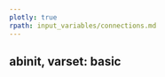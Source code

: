 ```yaml
---
plotly: true
rpath: input_variables/connections.md
---
```

<!--
This file is automatically generated by mksite.py. All changes will be lost.
Change the input yaml files or the python code
-->
## abinit, varset: basic  

<div id="12e15898-8624-4ac1-b915-e66d28ce1036" style="height: 100%; width: 100%;" class="plotly-graph-div"></div><script type="text/javascript">window.PLOTLYENV=window.PLOTLYENV || {};window.PLOTLYENV.BASE_URL="https://plot.ly";Plotly.newPlot("12e15898-8624-4ac1-b915-e66d28ce1036", [{"type": "scatter", "x": [0.05541807902787134, 0.2855248070807151, null, 0.9843296931806264, 0.8731686222458037, null, 0.8731686222458037, 0.752764034552177, null, 0.06428075518668035, 0.0, null, 0.47259631587055523, 0.17871304225654164, null, 0.6828729155108689, 0.47656063358657297, null, 0.47656063358657297, 0.2735250506788705, null, 0.9322180918662194, 0.9877609353882596, null], "y": [0.7457481521445815, 0.9578415151911158, null, 0.4381465226542817, 0.7239062237691192, null, 0.7239062237691192, 0.894611336848647, null, 0.24533062591030902, 0.4305144245970423, null, 1.0, 0.8951175281238485, null, 0.03168808652885742, 0.0, null, 0.0, 0.04280076536695822, null, 0.25835141040362236, 0.5685967650914354, null], "line": {"width": 2.0, "color": "#888", "dash": "dot"}, "hoverinfo": "none", "mode": "lines"}, {"type": "scatter", "x": [0.05541807902787134, 0.2855248070807151, 0.9843296931806264, 0.8731686222458037, 0.06428075518668035, 0.0, 0.47259631587055523, 0.17871304225654164, 0.6828729155108689, 0.47656063358657297, 0.2735250506788705, 0.752764034552177, 0.9322180918662194, 0.9877609353882596], "y": [0.7457481521445815, 0.9578415151911158, 0.4381465226542817, 0.7239062237691192, 0.24533062591030902, 0.4305144245970423, 1.0, 0.8951175281238485, 0.03168808652885742, 0.0, 0.04280076536695822, 0.894611336848647, 0.25835141040362236, 0.5685967650914354], "text": ["jdtset", "ndtset", "kpt", "nkpt", "ngkpt", "kptopt", "shiftk", "nshiftk", "symrel", "nsym", "tnons", "wtk", "znucl", "npsp"], "textposition": "bottom", "mode": "markers+text", "hoverinfo": "text", "hovertext": ["index -J- for DaTaSETs", "Number of DaTaSETs", "K - PoinTs", "Number of K - Points", "Number of Grid points for K PoinTs generation", "KPoinTs OPTion", "SHIFT for K points", "Number of SHIFTs for K point grids", "SYMmetry in REaL space", "Number of SYMmetry operations", "Translation NON-Symmorphic vectors", "WeighTs for K points", "charge -Z- of the NUCLeus", "Number of PSeudoPotentials"], "marker": {"showscale": true, "colorscale": "YIGnBu", "reversescale": true, "color": [1, 1, 1, 2, 1, 1, 1, 1, 1, 2, 1, 1, 1, 1], "size": 20, "colorbar": {"thickness": 15, "title": "Node Connections", "xanchor": "left", "titleside": "right"}, "line": {"width": 2}}}], {"title": "<br>Network graph for varset basic", "titlefont": {"size": 16}, "showlegend": false, "hovermode": "closest", "margin": {"b": 20, "l": 5, "r": 5, "t": 40}, "annotations": [{"text": "Network for varset basic", "showarrow": false, "xref": "paper", "yref": "paper", "x": 0.005, "y": -0.002}], "xaxis": {"showgrid": false, "zeroline": false, "showticklabels": false}, "yaxis": {"showgrid": false, "zeroline": false, "showticklabels": false}}, {"showLink": true, "linkText": "Export to plot.ly"})</script>

* * *
## abinit, varset: bse  

<div id="4b8ebc94-e661-4280-94bd-17f5c7484fcf" style="height: 100%; width: 100%;" class="plotly-graph-div"></div><script type="text/javascript">window.PLOTLYENV=window.PLOTLYENV || {};window.PLOTLYENV.BASE_URL="https://plot.ly";Plotly.newPlot("4b8ebc94-e661-4280-94bd-17f5c7484fcf", [{"type": "scatter", "x": [0.37075153539162803, 0.6591024742658723, null, 0.37075153539162803, 0.3956632314973584, null, 0.37075153539162803, 0.610980223959824, null, 0.37075153539162803, 0.7113919482114173, null, 0.37075153539162803, 0.04447185236602643, null, 0.37075153539162803, 0.34223151631865645, null, 0.37075153539162803, 0.0, null, 0.37075153539162803, 0.1268603711620675, null, 0.37075153539162803, 0.21146116675586793, null, 0.37075153539162803, 0.030996096635274285, null, 0.37075153539162803, 0.7449749405174315, null, 0.6591024742658723, 0.6717757376823785, null, 0.6591024742658723, 1.0, null, 0.6591024742658723, 0.2321940099435214, null, 0.6591024742658723, 0.8464033312764884, null, 0.6591024742658723, 0.952965569194852, null, 0.6591024742658723, 0.9554146820610246, null, 0.6591024742658723, 0.3956632314973584, null, 0.6591024742658723, 0.610980223959824, null, 0.6591024742658723, 0.7113919482114173, null, 0.6591024742658723, 0.44932355186032874, null, 0.6591024742658723, 0.7449749405174315, null, 0.2321940099435214, 0.04447185236602643, null, 0.2321940099435214, 0.34223151631865645, null, 0.2321940099435214, 0.0, null, 0.2321940099435214, 0.1268603711620675, null, 0.2321940099435214, 0.21146116675586793, null, 0.2321940099435214, 0.030996096635274285, null, 0.04447185236602643, 0.1268603711620675, null, 0.1268603711620675, 0.34223151631865645, null, 0.1268603711620675, 0.0, null, 0.1268603711620675, 0.1268603711620675, null, 0.1268603711620675, 0.21146116675586793, null, 0.1268603711620675, 0.030996096635274285, null, 0.0, 0.030996096635274285, null, 0.44932355186032874, 0.21413643394154305, null], "y": [0.2751748309679954, 0.5290324833241559, null, 0.2751748309679954, 0.6163578885668688, null, 0.2751748309679954, 0.2004680948417838, null, 0.2751748309679954, 0.09476667300945439, null, 0.2751748309679954, 0.4551017902831508, null, 0.2751748309679954, 0.0, null, 0.2751748309679954, 0.33216886312704774, null, 0.2751748309679954, 0.15534648097366924, null, 0.2751748309679954, 0.030722106097029373, null, 0.2751748309679954, 0.21674496750841618, null, 0.2751748309679954, 0.30868707386592503, null, 0.5290324833241559, 0.9176543709423274, null, 0.5290324833241559, 0.5121467380435873, null, 0.5290324833241559, 0.29348950140471103, null, 0.5290324833241559, 0.8579934180214533, null, 0.5290324833241559, 0.30162708418416917, null, 0.5290324833241559, 0.7031528687020376, null, 0.5290324833241559, 0.6163578885668688, null, 0.5290324833241559, 0.2004680948417838, null, 0.5290324833241559, 0.09476667300945439, null, 0.5290324833241559, 0.9568061946487056, null, 0.5290324833241559, 0.30868707386592503, null, 0.29348950140471103, 0.4551017902831508, null, 0.29348950140471103, 0.0, null, 0.29348950140471103, 0.33216886312704774, null, 0.29348950140471103, 0.15534648097366924, null, 0.29348950140471103, 0.030722106097029373, null, 0.29348950140471103, 0.21674496750841618, null, 0.4551017902831508, 0.15534648097366924, null, 0.15534648097366924, 0.0, null, 0.15534648097366924, 0.33216886312704774, null, 0.15534648097366924, 0.15534648097366924, null, 0.15534648097366924, 0.030722106097029373, null, 0.15534648097366924, 0.21674496750841618, null, 0.33216886312704774, 0.21674496750841618, null, 0.9568061946487056, 0.9359830447910555, null], "line": {"width": 2.0, "color": "#888", "dash": "dot"}, "hoverinfo": "none", "mode": "lines"}, {"type": "scatter", "x": [0.37075153539162803, 0.6591024742658723, 0.6717757376823785, 1.0, 0.2321940099435214, 0.8464033312764884, 0.952965569194852, 0.9554146820610246, 0.3956632314973584, 0.610980223959824, 0.7113919482114173, 0.04447185236602643, 0.1268603711620675, 0.34223151631865645, 0.0, 0.21146116675586793, 0.030996096635274285, 0.44932355186032874, 0.21413643394154305, 0.7449749405174315], "y": [0.2751748309679954, 0.5290324833241559, 0.9176543709423274, 0.5121467380435873, 0.29348950140471103, 0.8579934180214533, 0.30162708418416917, 0.7031528687020376, 0.6163578885668688, 0.2004680948417838, 0.09476667300945439, 0.4551017902831508, 0.15534648097366924, 0.0, 0.33216886312704774, 0.030722106097029373, 0.21674496750841618, 0.9568061946487056, 0.9359830447910555, 0.30868707386592503], "text": ["bs_algorithm", "optdriver", "bs_calctype", "bs_coulomb_term", "bs_coupling", "bs_eh_cutoff", "bs_exchange_term", "bs_freq_mesh", "bs_hayd_term", "bs_haydock_niter", "bs_haydock_tol", "bs_interp_kmult", "bs_interp_mode", "bs_interp_m3_width", "bs_interp_method", "bs_interp_prep", "bs_interp_rl_nb", "bs_loband", "nsppol", "bs_nstates"], "textposition": "bottom", "mode": "markers+text", "hoverinfo": "text", "hovertext": ["Bethe-Salpeter ALGORITHM", "OPTions for the DRIVER", "Bethe-Salpeter CALCulation TYPE", "Bethe-Salpeter COULOMB TERM", "Bethe-Salpeter COUPLING", "Bethe-Salpeter Electron-Hole CUTOFF", "Bethe-Salpeter EXCHANGE TERM", "Bethe-Salpeter FREQuency MESH", "Bethe-Salpeter HAYdock TERMinator", "Bethe-Salpeter HAYDOCK Number of ITERations", "Bethe-Salpeter HAYDOCK TOLerance", "Bethe-Salpeter INTERPolation K-point MULTiplication factors", "Bethe-Salpeter INTERPolation MODE", "Bethe-Salpeter INTERPolation Method3 WIDTH", "Bethe-Salpeter INTERPolation METHOD", "Bethe-Salpeter INTERPolation PREParation", "Bethe-Salpeter INTERPolation Rohlfing & Louie NeighBour", "Bethe-Salpeter Lowest Occupied BAND", "Number of SPin POLarization", "Bethe-Salpeter Number of STATES"], "marker": {"showscale": true, "colorscale": "YIGnBu", "reversescale": true, "color": [11, 12, 1, 1, 7, 1, 1, 1, 2, 2, 2, 3, 8, 3, 4, 3, 4, 2, 1, 2], "size": 20, "colorbar": {"thickness": 15, "title": "Node Connections", "xanchor": "left", "titleside": "right"}, "line": {"width": 2}}}], {"title": "<br>Network graph for varset bse", "titlefont": {"size": 16}, "showlegend": false, "hovermode": "closest", "margin": {"b": 20, "l": 5, "r": 5, "t": 40}, "annotations": [{"text": "Network for varset bse", "showarrow": false, "xref": "paper", "yref": "paper", "x": 0.005, "y": -0.002}], "xaxis": {"showgrid": false, "zeroline": false, "showticklabels": false}, "yaxis": {"showgrid": false, "zeroline": false, "showticklabels": false}}, {"showLink": true, "linkText": "Export to plot.ly"})</script>

* * *
## abinit, varset: dev  

<div id="4135f7bb-5dc2-49ae-ab65-8222b4738c46" style="height: 100%; width: 100%;" class="plotly-graph-div"></div><script type="text/javascript">window.PLOTLYENV=window.PLOTLYENV || {};window.PLOTLYENV.BASE_URL="https://plot.ly";Plotly.newPlot("4135f7bb-5dc2-49ae-ab65-8222b4738c46", [{"type": "scatter", "x": [1.0, 0.9969300196724046, null, 1.0, 0.8965963769772081, null, 0.9969300196724046, 0.9534138095557241, null, 0.23003548749554723, 0.33991479209843567, null, 0.33991479209843567, 0.5010130746203648, null, 0.5882737689829751, 0.7141309177482132, null, 0.13944637059777082, 0.3872637468066207, null, 0.8431488494948796, 0.9316988195638924, null, 0.2728008327037818, 0.07077189498715802, null, 0.2728008327037818, 0.20108732472038993, null, 0.8136576299072357, 0.9776029907764011, null, 0.015216968762881245, 0.11169440485888614, null, 0.0, 0.036655379083078726, null, 0.6092171705608189, 0.46399199499371957, null], "y": [0.4426601540088028, 0.555447926298363, null, 0.4426601540088028, 0.18998864650297623, null, 0.555447926298363, 0.2757436859692275, null, 0.07565557312881073, 0.09601126846787945, null, 0.09601126846787945, 0.14484672839179852, null, 0.9899159082255895, 0.9509260543722761, null, 0.8390028383900787, 0.9799495372928024, null, 0.8500193776307085, 0.7531301618322501, null, 0.9393663449041046, 0.7393211853731642, null, 0.9393663449041046, 0.899265074732732, null, 0.09879079654649367, 0.3372557230920856, null, 0.40296922951037234, 0.21491320915184148, null, 0.5282040132122212, 0.3130398304165913, null, 0.005402990075499094, 0.0, null], "line": {"width": 2.0, "color": "#888", "dash": "dot"}, "hoverinfo": "none", "mode": "lines"}, {"type": "scatter", "x": [1.0, 0.9969300196724046, 0.23003548749554723, 0.33991479209843567, 0.5882737689829751, 0.7141309177482132, 0.13944637059777082, 0.3872637468066207, 0.8431488494948796, 0.9316988195638924, 0.8965963769772081, 0.2728008327037818, 0.07077189498715802, 0.20108732472038993, 0.8136576299072357, 0.9776029907764011, 0.5010130746203648, 0.9534138095557241, 0.015216968762881245, 0.11169440485888614, 0.0, 0.036655379083078726, 0.6092171705608189, 0.46399199499371957], "y": [0.4426601540088028, 0.555447926298363, 0.07565557312881073, 0.09601126846787945, 0.9899159082255895, 0.9509260543722761, 0.8390028383900787, 0.9799495372928024, 0.8500193776307085, 0.7531301618322501, 0.18998864650297623, 0.9393663449041046, 0.7393211853731642, 0.899265074732732, 0.09879079654649367, 0.3372557230920856, 0.14484672839179852, 0.2757436859692275, 0.40296922951037234, 0.21491320915184148, 0.5282040132122212, 0.3130398304165913, 0.005402990075499094, 0.0], "text": ["densfor_pred", "iscf", "densty", "ntypat", "dmftctqmc_basis", "dmft_solv", "eshift", "wfoptalg", "exchmix", "useexexch", "extrapwf", "getgam_eig2nkq", "ieig2rf", "qpt", "istwfk", "nkpt", "normpawu", "npulayit", "plowan_it", "plowan_nt", "plowan_nbl", "plowan_natom", "tfw_toldfe", "tfkinfunc"], "textposition": "bottom", "mode": "markers+text", "hoverinfo": "text", "hovertext": ["DENSity and FORces PREDictor", "Integer for Self-Consistent-Field cycles", "initial DENSity for each TYpe of atom", "Number of TYPes of AToms", "Dynamical Mean Fied Theory: Continuous Time Quantum Monte Carlo BASIS", "Dynamical Mean Fied Theory: choice of SOLVer", "Energy SHIFT", "WaveFunction OPTimisation ALGorithm", "EXCHange MIXing", "USE of EXact EXCHange", "flag - EXTRAPolation of the Wave-Functions", "GET the GAMma phonon data EIG2NKQ from dataset", "Integer for second-order EIGenvalues from Response-Function", "Q PoinT", "Integer for choice of STorage of WaveFunction at each k point", "Number of K - Points", "NORMalize atomic PAW+U projector", "Number of PULAY ITerations for SC mixing", "Projected Local Orbital WANnier functions,  Index of Translation.", "Projected Local Orbital WANnier functions,  Number of Translation on which the real space values of\nenergy are computed", "Projected Local Orbital WANnier functions,  NumBer of L values", "Projected Local Orbital WANnier functions, Number of ATOMs", "Thomas-Fermi-Weizsacker: TOLerance on the DiFference of total Energy, for initialization steps", "Thomas-Fermi KINetic energy FUNCtional"], "marker": {"showscale": true, "colorscale": "YIGnBu", "reversescale": true, "color": [2, 2, 1, 2, 1, 1, 1, 1, 1, 1, 1, 2, 1, 1, 1, 1, 1, 1, 1, 1, 1, 1, 1, 1], "size": 20, "colorbar": {"thickness": 15, "title": "Node Connections", "xanchor": "left", "titleside": "right"}, "line": {"width": 2}}}], {"title": "<br>Network graph for varset dev", "titlefont": {"size": 16}, "showlegend": false, "hovermode": "closest", "margin": {"b": 20, "l": 5, "r": 5, "t": 40}, "annotations": [{"text": "Network for varset dev", "showarrow": false, "xref": "paper", "yref": "paper", "x": 0.005, "y": -0.002}], "xaxis": {"showgrid": false, "zeroline": false, "showticklabels": false}, "yaxis": {"showgrid": false, "zeroline": false, "showticklabels": false}}, {"showLink": true, "linkText": "Export to plot.ly"})</script>

* * *
## abinit, varset: dfpt  

<div id="069e0e5d-7536-4e1b-bbfc-aee4d221dbd1" style="height: 100%; width: 100%;" class="plotly-graph-div"></div><script type="text/javascript">window.PLOTLYENV=window.PLOTLYENV || {};window.PLOTLYENV.BASE_URL="https://plot.ly";Plotly.newPlot("069e0e5d-7536-4e1b-bbfc-aee4d221dbd1", [{"type": "scatter", "x": [0.1341881942269903, 0.01195914264866245, null, 0.01195914264866245, 0.0, null, 0.2443509589087932, 0.4830951589016286, null, 0.4830951589016286, 0.327368613794616, null, 0.4830951589016286, 0.2512639411702632, null, 0.4830951589016286, 0.6271181753585571, null, 0.4830951589016286, 0.16555686936577826, null, 0.4830951589016286, 0.7152636915949615, null, 0.4830951589016286, 0.8724463430405521, null, 0.4830951589016286, 0.5287912426818122, null, 0.4830951589016286, 0.7351157264546622, null, 0.4830951589016286, 0.10643857408164138, null, 0.4830951589016286, 0.42282904799661775, null, 0.4830951589016286, 0.7847209301481188, null, 0.32843935475872554, 0.05770319321054411, null, 0.32843935475872554, 0.6323308807047293, null, 0.32843935475872554, 0.4552618571715136, null, 0.6323308807047293, 0.8551964663523246, null, 0.6323308807047293, 0.8382787093568767, null, 0.6323308807047293, 0.5894432090399307, null, 0.6323308807047293, 0.4552618571715136, null, 0.8551964663523246, 1.0, null, 0.8551964663523246, 0.9743336636624708, null, 0.8382787093568767, 0.9169131144326016, null, 1.0, 0.9743336636624708, null, 0.7978441974368383, 0.9905837275219802, null, 0.2136214719236879, 0.09072204126508955, null], "y": [0.1584709131537845, 0.3930515356795941, null, 0.3930515356795941, 0.5457747120937385, null, 0.9224108726357011, 0.8619375978212286, null, 0.8619375978212286, 0.9653468340026177, null, 0.8619375978212286, 0.7334305002158611, null, 0.8619375978212286, 0.9824108443963888, null, 0.8619375978212286, 0.867031082931124, null, 0.8619375978212286, 0.9476878249113457, null, 0.8619375978212286, 0.8233507333546869, null, 0.8619375978212286, 0.9961971988323091, null, 0.8619375978212286, 0.7564953874578152, null, 0.8619375978212286, 0.7758432523848702, null, 0.8619375978212286, 0.992056549593182, null, 0.8619375978212286, 0.8823890765071213, null, 0.047015213850858384, 0.26330582609300274, null, 0.047015213850858384, 0.07984629813837812, null, 0.047015213850858384, 0.0009430232431823921, null, 0.07984629813837812, 0.29842505480540404, null, 0.07984629813837812, 0.1400984674128431, null, 0.07984629813837812, 0.0, null, 0.07984629813837812, 0.0009430232431823921, null, 0.29842505480540404, 0.5151815083606435, null, 0.29842505480540404, 0.33450901731384336, null, 0.1400984674128431, 0.21434233024470953, null, 0.5151815083606435, 0.33450901731384336, null, 0.0981256751041594, 0.3940451694124886, null, 0.08304457237759362, 0.20434213093680156, null], "line": {"width": 2.0, "color": "#888", "dash": "dot"}, "hoverinfo": "none", "mode": "lines"}, {"type": "scatter", "x": [0.1341881942269903, 0.01195914264866245, 0.2443509589087932, 0.4830951589016286, 0.327368613794616, 0.2512639411702632, 0.6271181753585571, 0.16555686936577826, 0.7152636915949615, 0.8724463430405521, 0.5287912426818122, 0.7351157264546622, 0.10643857408164138, 0.42282904799661775, 0.7847209301481188, 0.32843935475872554, 0.05770319321054411, 0.6323308807047293, 0.8551964663523246, 0.8382787093568767, 0.9169131144326016, 0.5894432090399307, 1.0, 0.9743336636624708, 0.4552618571715136, 0.0, 0.7978441974368383, 0.9905837275219802, 0.2136214719236879, 0.09072204126508955], "y": [0.1584709131537845, 0.3930515356795941, 0.9224108726357011, 0.8619375978212286, 0.9653468340026177, 0.7334305002158611, 0.9824108443963888, 0.867031082931124, 0.9476878249113457, 0.8233507333546869, 0.9961971988323091, 0.7564953874578152, 0.7758432523848702, 0.992056549593182, 0.8823890765071213, 0.047015213850858384, 0.26330582609300274, 0.07984629813837812, 0.29842505480540404, 0.1400984674128431, 0.21434233024470953, 0.0, 0.5151815083606435, 0.33450901731384336, 0.0009430232431823921, 0.5457747120937385, 0.0981256751041594, 0.3940451694124886, 0.08304457237759362, 0.20434213093680156], "text": ["bdeigrf", "ieig2rf", "d3e_pert1_atpol", "optdriver", "d3e_pert1_dir", "d3e_pert1_elfd", "d3e_pert1_phon", "d3e_pert2_atpol", "d3e_pert2_dir", "d3e_pert2_elfd", "d3e_pert2_phon", "d3e_pert3_atpol", "d3e_pert3_dir", "d3e_pert3_elfd", "d3e_pert3_phon", "efmas_bands", "nkpt", "efmas", "efmas_calc_dirs", "efmas_deg", "efmas_deg_tol", "efmas_dim", "efmas_dirs", "efmas_n_dirs", "efmas_ntheta", "elph2_imagden", "esmear", "smdelta", "ph_qpath", "ph_nqpath"], "textposition": "bottom", "mode": "markers+text", "hoverinfo": "text", "hovertext": ["BanD for second-order EIGenvalues from Response-Function", "Integer for second-order EIGenvalues from Response-Function", "3rd Derivative of Energy, mixed PERTurbation 1: limits of ATomic POLarisations", "OPTions for the DRIVER", "3rd Derivative of Energy, mixed PERTurbation 1: DIRections", "3rd Derivative of Energy, mixed PERTurbation 1: ELectric FielD", "3rd Derivative of Energy, mixed PERTurbation 1: PHONons", "3rd Derivative of Energy, mixed PERTurbation 2: limits of ATomic POLarisations", "3rd Derivative of Energy, mixed PERTurbation 2: DIRections", "3rd Derivative of Energy, mixed PERTurbation 2: ELectric FielD", "3rd Derivative of Energy, mixed PERTurbation 2: PHONons", "3rd Derivative of Energy, mixed PERTurbation 3: limits of ATomic POLarisations", "3rd Derivative of Energy, mixed PERTurbation 3: DIRections", "3rd Derivative of Energy, mixed PERTurbation 3: ELectric FielD", "3rd Derivative of Energy, mixed PERTurbation 3: PHONons", "EFfective MASs, BANDS to be treated.", "Number of K - Points", "EFfective MASs", "EFfective MASs, CALCulate along DIRectionS", "EFfective MASs, activate DEGenerate formalism", "EFfective MASs, DEGeneracy TOLerance", "EFfective MASs, DIMension of the effective mass tensor", "EFfective MASs, DIRectionS to be calculated", "EFfective MASs, Number of DIRectionS", "EFfective MASs, Number of points for integration w/r to THETA", "ELectron-PHonon interaction at 2nd order : IMAGinary shift of the DENominator", "Eigenvalue SMEARing", "SMeared DELTA function", "Phonons: Q-PATH", "PHonons: Number of Q-points defining the PATH"], "marker": {"showscale": true, "colorscale": "YIGnBu", "reversescale": true, "color": [1, 2, 1, 12, 1, 1, 1, 1, 1, 1, 1, 1, 1, 1, 1, 3, 1, 5, 3, 2, 1, 1, 2, 2, 2, 1, 1, 1, 1, 1], "size": 20, "colorbar": {"thickness": 15, "title": "Node Connections", "xanchor": "left", "titleside": "right"}, "line": {"width": 2}}}], {"title": "<br>Network graph for varset dfpt", "titlefont": {"size": 16}, "showlegend": false, "hovermode": "closest", "margin": {"b": 20, "l": 5, "r": 5, "t": 40}, "annotations": [{"text": "Network for varset dfpt", "showarrow": false, "xref": "paper", "yref": "paper", "x": 0.005, "y": -0.002}], "xaxis": {"showgrid": false, "zeroline": false, "showticklabels": false}, "yaxis": {"showgrid": false, "zeroline": false, "showticklabels": false}}, {"showLink": true, "linkText": "Export to plot.ly"})</script>

* * *
## abinit, varset: dmft  

<div id="f2a2c1ad-a944-4859-8883-e85cc279490b" style="height: 100%; width: 100%;" class="plotly-graph-div"></div><script type="text/javascript">window.PLOTLYENV=window.PLOTLYENV || {};window.PLOTLYENV.BASE_URL="https://plot.ly";Plotly.newPlot("f2a2c1ad-a944-4859-8883-e85cc279490b", [{"type": "scatter", "x": [0.5034571889922878, 0.4276792043837046, null, 0.5034571889922878, 0.4811118770400592, null, 0.5034571889922878, 0.6287848481631786, null, 0.4276792043837046, 0.6287848481631786, null, 0.4811118770400592, 0.9202499884624037, null, 0.4811118770400592, 0.7557522821412633, null, 0.4811118770400592, 0.90246592491341, null, 0.4811118770400592, 0.05460913422264225, null, 0.4811118770400592, 0.8057184740697222, null, 0.4811118770400592, 0.0, null, 0.4811118770400592, 0.31445670802649567, null, 0.4811118770400592, 0.20534867084649444, null, 0.4811118770400592, 0.036803039344024534, null, 0.4811118770400592, 0.9823267239189801, null, 0.4811118770400592, 0.1640133193090551, null, 0.4811118770400592, 0.6519717860245136, null, 0.4811118770400592, 0.481481160575752, null], "y": [0.8136680406052205, 1.0, null, 0.8136680406052205, 0.38883875288981296, null, 0.8136680406052205, 0.9831913527438959, null, 1.0, 0.9831913527438959, null, 0.38883875288981296, 0.25744370162097735, null, 0.38883875288981296, 0.5700646720215541, null, 0.38883875288981296, 0.7215057653300652, null, 0.38883875288981296, 0.26019305373149126, null, 0.38883875288981296, 0.11362515670355126, null, 0.38883875288981296, 0.4372022313903067, null, 0.38883875288981296, 0.03873005912183036, null, 0.38883875288981296, 0.7561219836249621, null, 0.38883875288981296, 0.6363274631129041, null, 0.38883875288981296, 0.4549958181471992, null, 0.38883875288981296, 0.12168357956600272, null, 0.38883875288981296, 0.028622922133887643, null, 0.38883875288981296, 0.0, null], "line": {"width": 2.0, "color": "#888", "dash": "dot"}, "hoverinfo": "none", "mode": "lines"}, {"type": "scatter", "x": [0.5034571889922878, 0.4276792043837046, 0.4811118770400592, 0.6287848481631786, 0.9202499884624037, 0.7557522821412633, 0.90246592491341, 0.05460913422264225, 0.8057184740697222, 0.0, 0.31445670802649567, 0.20534867084649444, 0.036803039344024534, 0.9823267239189801, 0.1640133193090551, 0.6519717860245136, 0.481481160575752], "y": [0.8136680406052205, 1.0, 0.38883875288981296, 0.9831913527438959, 0.25744370162097735, 0.5700646720215541, 0.7215057653300652, 0.26019305373149126, 0.11362515670355126, 0.4372022313903067, 0.03873005912183036, 0.7561219836249621, 0.6363274631129041, 0.4549958181471992, 0.12168357956600272, 0.028622922133887643, 0.0], "text": ["dmft_entropy", "usedmft", "dmft_solv", "dmft_nlambda", "dmftctqmc_check", "dmftctqmc_correl", "dmftctqmc_gmove", "dmftctqmc_grnns", "dmftctqmc_meas", "dmftctqmc_mov", "dmftctqmc_mrka", "dmftctqmc_order", "dmftctqmc_triqs_nleg", "dmftqmc_l", "dmftqmc_n", "dmftqmc_seed", "dmftqmc_therm"], "textposition": "bottom", "mode": "markers+text", "hoverinfo": "text", "hovertext": ["Dynamical Mean Fied Theory: ENTROPY", "USE Dynamical Mean Field Theory", "Dynamical Mean Fied Theory: choice of SOLVer", "Dynamical Mean Fied Theory: Number of LAMBDA points", "Dynamical Mean Fied Theory: Continuous Time Quantum Monte Carlo CHECK", "Dynamical Mean Fied Theory: Continuous Time Quantum Monte Carlo CORRELations", "Dynamical Mean Fied Theory: Continuous Time Quantum Monte Carlo Global MOVEs", "Dynamical Mean Fied Theory: Continuous Time Quantum Monte Carlo GReeNs NoiSe", "Dynamical Mean Fied Theory: Continuous Time Quantum Monte Carlo MEASurements", "Dynamical Mean Fied Theory: Continuous Time Quantum Monte Carlo MOVie", "Dynamical Mean Fied Theory: Continuous Time Quantum Monte Carlo MARKov Analysis", "Dynamical Mean Fied Theory: Continuous Time Quantum Monte Carlo perturbation ORDER", "Dynamical Mean Fied Theory: Continuous Time Quantum Monte Carlo perturbation of TRIQS, Number of LEGendre polynomials", "Dynamical Mean Fied Theory: Quantum Monte Carlo time sLices", "Dynamical Mean Fied Theory: Quantum Monte Carlo Number of sweeps", "Dynamical Mean Fied Theory: Quantum Monte Carlo SEED", "Dynamical Mean Fied Theory: Quantum Monte Carlo THERMalization"], "marker": {"showscale": true, "colorscale": "YIGnBu", "reversescale": true, "color": [3, 2, 14, 2, 1, 1, 1, 1, 1, 1, 1, 1, 1, 1, 1, 1, 1], "size": 20, "colorbar": {"thickness": 15, "title": "Node Connections", "xanchor": "left", "titleside": "right"}, "line": {"width": 2}}}], {"title": "<br>Network graph for varset dmft", "titlefont": {"size": 16}, "showlegend": false, "hovermode": "closest", "margin": {"b": 20, "l": 5, "r": 5, "t": 40}, "annotations": [{"text": "Network for varset dmft", "showarrow": false, "xref": "paper", "yref": "paper", "x": 0.005, "y": -0.002}], "xaxis": {"showgrid": false, "zeroline": false, "showticklabels": false}, "yaxis": {"showgrid": false, "zeroline": false, "showticklabels": false}}, {"showLink": true, "linkText": "Export to plot.ly"})</script>

* * *
## abinit, varset: eph  

<div id="c9b56168-b36b-4483-94eb-99f3369c3084" style="height: 100%; width: 100%;" class="plotly-graph-div"></div><script type="text/javascript">window.PLOTLYENV=window.PLOTLYENV || {};window.PLOTLYENV.BASE_URL="https://plot.ly";Plotly.newPlot("c9b56168-b36b-4483-94eb-99f3369c3084", [{"type": "scatter", "x": [0.6360977006395613, 0.2892182437042968, null, 0.8576231340027558, 1.0, null, 0.0, 0.1921817895416369, null], "y": [0.876749757507893, 0.8745216724942866, null, 0.05540529658163495, 0.3742118338093645, null, 0.29275948843251504, 0.0, null], "line": {"width": 2.0, "color": "#888", "dash": "dot"}, "hoverinfo": "none", "mode": "lines"}, {"type": "scatter", "x": [0.6360977006395613, 0.2892182437042968, 0.8576231340027558, 1.0, 0.0, 0.1921817895416369], "y": [0.876749757507893, 0.8745216724942866, 0.05540529658163495, 0.3742118338093645, 0.29275948843251504, 0.0], "text": ["eph_fsmear", "eph_intmeth", "ph_qshift", "ph_nqshift", "ph_smear", "ph_intmeth"], "textposition": "bottom", "mode": "markers+text", "hoverinfo": "text", "hovertext": ["Electron-PHonon: Fermi surface SMEARing", "Electron-Phonon: INTegration METHod", "PHonons: Q-SHIFTs for mesh.", "PHonons: Number of Q-SHIFTs", "PHonons: SMEARing factor", "PHonons: INTegration METHod"], "marker": {"showscale": true, "colorscale": "YIGnBu", "reversescale": true, "color": [1, 1, 1, 1, 1, 1], "size": 20, "colorbar": {"thickness": 15, "title": "Node Connections", "xanchor": "left", "titleside": "right"}, "line": {"width": 2}}}], {"title": "<br>Network graph for varset eph", "titlefont": {"size": 16}, "showlegend": false, "hovermode": "closest", "margin": {"b": 20, "l": 5, "r": 5, "t": 40}, "annotations": [{"text": "Network for varset eph", "showarrow": false, "xref": "paper", "yref": "paper", "x": 0.005, "y": -0.002}], "xaxis": {"showgrid": false, "zeroline": false, "showticklabels": false}, "yaxis": {"showgrid": false, "zeroline": false, "showticklabels": false}}, {"showLink": true, "linkText": "Export to plot.ly"})</script>

* * *
## abinit, varset: ffield  

<div id="e2c53433-6d4c-495d-bace-82d215e673ce" style="height: 100%; width: 100%;" class="plotly-graph-div"></div><script type="text/javascript">window.PLOTLYENV=window.PLOTLYENV || {};window.PLOTLYENV.BASE_URL="https://plot.ly";Plotly.newPlot("e2c53433-6d4c-495d-bace-82d215e673ce", [{"type": "scatter", "x": [0.5974671615954747, 0.38863069114285437, null, 0.5974671615954747, 0.26962324242487457, null, 0.5974671615954747, 0.5025248552778478, null, 0.5974671615954747, 0.7935681908902393, null, 0.38863069114285437, 0.26962324242487457, null, 0.06652951890873375, 0.020141495694282623, null, 0.06652951890873375, 0.38459708626873756, null, 0.020141495694282623, 0.1304264261795375, null, 0.020141495694282623, 0.38459708626873756, null, 0.38459708626873756, 0.0, null, 0.38459708626873756, 0.8704865206098358, null, 0.38459708626873756, 0.28914090143259014, null, 0.38459708626873756, 0.4129748214577011, null, 0.38459708626873756, 0.5614856511544254, null, 0.38459708626873756, 0.1304264261795375, null, 0.38459708626873756, 0.5852255187704077, null, 0.38459708626873756, 0.7307095399233126, null, 0.38459708626873756, 0.7013073567807503, null, 0.38459708626873756, 0.15927247909845998, null, 0.28914090143259014, 0.4129748214577011, null, 0.9478481774502936, 1.0, null, 0.7307095399233126, 0.7013073567807503, null], "y": [0.965670153137543, 0.9797473016366662, null, 0.965670153137543, 0.9419879092747496, null, 0.965670153137543, 0.9446981850747452, null, 0.965670153137543, 0.897989537194372, null, 0.9797473016366662, 0.9419879092747496, null, 0.23906961286540399, 0.36665244812040704, null, 0.23906961286540399, 0.25178873494127574, null, 0.36665244812040704, 0.4961515988954998, null, 0.36665244812040704, 0.25178873494127574, null, 0.25178873494127574, 0.556971731958517, null, 0.25178873494127574, 0.17849272491107088, null, 0.25178873494127574, 0.0434921260942279, null, 0.25178873494127574, 0.0, null, 0.25178873494127574, 0.002256868736702397, null, 0.25178873494127574, 0.4961515988954998, null, 0.25178873494127574, 0.4768993572349761, null, 0.25178873494127574, 0.1892664477295576, null, 0.25178873494127574, 0.05735261496737902, null, 0.25178873494127574, 0.12267475829403594, null, 0.0434921260942279, 0.0, null, 0.6787303026947024, 0.5179061037028517, null, 0.1892664477295576, 0.05735261496737902, null], "line": {"width": 2.0, "color": "#888", "dash": "dot"}, "hoverinfo": "none", "mode": "lines"}, {"type": "scatter", "x": [0.5974671615954747, 0.38863069114285437, 0.26962324242487457, 0.5025248552778478, 0.7935681908902393, 0.06652951890873375, 0.020141495694282623, 0.38459708626873756, 0.0, 0.8704865206098358, 0.28914090143259014, 0.4129748214577011, 0.5614856511544254, 0.1304264261795375, 0.5852255187704077, 0.9478481774502936, 1.0, 0.7307095399233126, 0.7013073567807503, 0.15927247909845998], "y": [0.965670153137543, 0.9797473016366662, 0.9419879092747496, 0.9446981850747452, 0.897989537194372, 0.23906961286540399, 0.36665244812040704, 0.25178873494127574, 0.556971731958517, 0.17849272491107088, 0.0434921260942279, 0.0, 0.002256868736702397, 0.4961515988954998, 0.4768993572349761, 0.6787303026947024, 0.5179061037028517, 0.1892664477295576, 0.05735261496737902, 0.12267475829403594], "text": ["atvshift", "natvshift", "usepawu", "natom", "nsppol", "bdberry", "nberry", "berryopt", "berrystep", "ddamp", "dfield", "efield", "jfielddir", "kberry", "maxestep", "qprtrb", "vprtrb", "red_dfield", "red_efield", "red_efieldbar"], "textposition": "bottom", "mode": "markers+text", "hoverinfo": "text", "hovertext": ["ATomic potential (V) energy SHIFTs", "Number of ATomic potential (V) energy SHIFTs (per atom)", "USE PAW+U (spherical part)", "Number of ATOMs", "Number of SPin POLarization", "BanD limits for BERRY phase", "Number of BERRY phase computations", "BERRY phase OPTions", "BERRY phase : multiple STEP", "electric Displacement field DAMPing parameter", "Displacement FIELD", "Electric FIELD", "electric/displacement FIELD DIRection", "K wavevectors for BERRY phase computation", "MAXimum Electric field STEP", "Q-wavevector of the PERTurbation", "potential -V- for the PeRTuRBation", "REDuced Displacement FIELD", "REDuced Electric FIELD", "REDuced Electric FIELD BAR"], "marker": {"showscale": true, "colorscale": "YIGnBu", "reversescale": true, "color": [4, 2, 2, 1, 1, 2, 3, 12, 1, 1, 2, 2, 1, 2, 1, 1, 1, 2, 2, 1], "size": 20, "colorbar": {"thickness": 15, "title": "Node Connections", "xanchor": "left", "titleside": "right"}, "line": {"width": 2}}}], {"title": "<br>Network graph for varset ffield", "titlefont": {"size": 16}, "showlegend": false, "hovermode": "closest", "margin": {"b": 20, "l": 5, "r": 5, "t": 40}, "annotations": [{"text": "Network for varset ffield", "showarrow": false, "xref": "paper", "yref": "paper", "x": 0.005, "y": -0.002}], "xaxis": {"showgrid": false, "zeroline": false, "showticklabels": false}, "yaxis": {"showgrid": false, "zeroline": false, "showticklabels": false}}, {"showLink": true, "linkText": "Export to plot.ly"})</script>

* * *
## abinit, varset: files  

<div id="3977c4ba-90cf-4a3c-9dfa-c01157a513f2" style="height: 100%; width: 100%;" class="plotly-graph-div"></div><script type="text/javascript">window.PLOTLYENV=window.PLOTLYENV || {};window.PLOTLYENV.BASE_URL="https://plot.ly";Plotly.newPlot("3977c4ba-90cf-4a3c-9dfa-c01157a513f2", [{"type": "scatter", "x": [0.0, 1.0, null], "y": [0.30978181327314797, 0.0, null], "line": {"width": 2.0, "color": "#888", "dash": "dot"}, "hoverinfo": "none", "mode": "lines"}, {"type": "scatter", "x": [0.0, 1.0], "y": [0.30978181327314797, 0.0], "text": ["prtwf_full", "prtwf"], "textposition": "bottom", "mode": "markers+text", "hoverinfo": "text", "hovertext": ["PRinT Wavefunction file on the FULL mesh", "PRinT the WaveFunction"], "marker": {"showscale": true, "colorscale": "YIGnBu", "reversescale": true, "color": [1, 1], "size": 20, "colorbar": {"thickness": 15, "title": "Node Connections", "xanchor": "left", "titleside": "right"}, "line": {"width": 2}}}], {"title": "<br>Network graph for varset files", "titlefont": {"size": 16}, "showlegend": false, "hovermode": "closest", "margin": {"b": 20, "l": 5, "r": 5, "t": 40}, "annotations": [{"text": "Network for varset files", "showarrow": false, "xref": "paper", "yref": "paper", "x": 0.005, "y": -0.002}], "xaxis": {"showgrid": false, "zeroline": false, "showticklabels": false}, "yaxis": {"showgrid": false, "zeroline": false, "showticklabels": false}}, {"showLink": true, "linkText": "Export to plot.ly"})</script>

* * *
## abinit, varset: geo  

<div id="8bd5204d-bae1-426d-a471-22a5662439ed" style="height: 100%; width: 100%;" class="plotly-graph-div"></div><script type="text/javascript">window.PLOTLYENV=window.PLOTLYENV || {};window.PLOTLYENV.BASE_URL="https://plot.ly";Plotly.newPlot("8bd5204d-bae1-426d-a471-22a5662439ed", [{"type": "scatter", "x": [0.8999259163626827, 0.5654804013189612, null, 0.5654804013189612, 0.1947939279740436, null, 0.7032597381060616, 0.9596261276382378, null, 0.07327135204922323, 0.0, null, 0.07327135204922323, 0.31188483047402227, null, 0.31188483047402227, 0.7871105397070595, null, 0.7871105397070595, 0.5166927420172645, null, 0.7278415949266615, 0.3979425209464087, null], "y": [0.1864173539225541, 0.0, null, 0.0, 0.09173584595662089, null, 0.9562112108941511, 0.6962925045374663, null, 0.7520707439492307, 0.5026349898666863, null, 0.7520707439492307, 0.9488327891300076, null, 0.9488327891300076, 0.9093553977240324, null, 0.9093553977240324, 1.0, null, 0.04734907364477786, 0.011508007899899864, null], "line": {"width": 2.0, "color": "#888", "dash": "dot"}, "hoverinfo": "none", "mode": "lines"}, {"type": "scatter", "x": [0.8999259163626827, 0.5654804013189612, 0.7032597381060616, 0.9596261276382378, 0.07327135204922323, 0.0, 0.31188483047402227, 0.7871105397070595, 0.5166927420172645, 0.1947939279740436, 0.7278415949266615, 0.3979425209464087], "y": [0.1864173539225541, 0.0, 0.9562112108941511, 0.6962925045374663, 0.7520707439492307, 0.5026349898666863, 0.9488327891300076, 0.9093553977240324, 1.0, 0.09173584595662089, 0.04734907364477786, 0.011508007899899864], "text": ["brvltt", "spgroup", "chempot", "nzchempot", "objaat", "objan", "nobj", "objbat", "objbn", "spgorig", "vaclst", "vacnum"], "textposition": "bottom", "mode": "markers+text", "hoverinfo": "text", "hovertext": ["BRaVais LaTTice type", "SPace GROUP number", "spatially varying CHEMical POTential", "Number of Z reduced coordinates that define the spatial CHEMical POTential", "OBJect A : list of AToms", "OBJect A : Number of atoms", "Number of OBJects", "OBJect B : list of AToms", "OBJect B : Number of atoms", "SPace Group : ORIGin", "VACancies LiST", "VACancies NUMber"], "marker": {"showscale": true, "colorscale": "YIGnBu", "reversescale": true, "color": [1, 2, 1, 1, 2, 1, 2, 2, 1, 1, 1, 1], "size": 20, "colorbar": {"thickness": 15, "title": "Node Connections", "xanchor": "left", "titleside": "right"}, "line": {"width": 2}}}], {"title": "<br>Network graph for varset geo", "titlefont": {"size": 16}, "showlegend": false, "hovermode": "closest", "margin": {"b": 20, "l": 5, "r": 5, "t": 40}, "annotations": [{"text": "Network for varset geo", "showarrow": false, "xref": "paper", "yref": "paper", "x": 0.005, "y": -0.002}], "xaxis": {"showgrid": false, "zeroline": false, "showticklabels": false}, "yaxis": {"showgrid": false, "zeroline": false, "showticklabels": false}}, {"showLink": true, "linkText": "Export to plot.ly"})</script>

* * *
## abinit, varset: gstate  

<div id="31d56353-ea8e-4c6a-afc9-f7673f0be66e" style="height: 100%; width: 100%;" class="plotly-graph-div"></div><script type="text/javascript">window.PLOTLYENV=window.PLOTLYENV || {};window.PLOTLYENV.BASE_URL="https://plot.ly";Plotly.newPlot("31d56353-ea8e-4c6a-afc9-f7673f0be66e", [{"type": "scatter", "x": [0.9197172935981192, 0.9889274165884923, null, 0.9889274165884923, 0.9763933878355212, null, 0.9889274165884923, 0.9516704128027823, null, 0.8731324785708106, 0.9614997718436229, null, 0.9952177220232087, 0.9952177220232087, null, 0.7431423554794427, 0.6683806850285684, null, 0.7431423554794427, 0.8579003921201016, null, 0.7431423554794427, 0.7847637468820045, null, 0.6683806850285684, 0.8579003921201016, null, 0.6683806850285684, 0.7847637468820045, null, 0.8579003921201016, 0.8299298199038774, null, 0.7847637468820045, 0.8299298199038774, null, 0.9763933878355212, 0.9516704128027823, null, 0.8299298199038774, 0.8191456428989884, null, 0.09564870739751624, 0.021824526257736475, null, 0.021824526257736475, 0.009216507698614347, null, 0.021824526257736475, 0.3299886774222405, null, 0.009216507698614347, 0.08550648007627591, null, 0.3299886774222405, 0.3746332656896162, null, 0.3299886774222405, 0.38412741206835854, null, 0.3299886774222405, 0.5825617998827838, null, 0.3746332656896162, 0.43798231924028547, null, 0.1897623009302539, 0.0, null, 0.13821987225439458, 0.051686944131472505, null, 0.07604991138786837, 0.1785637052655549, null, 0.43798231924028547, 0.4476450966547365, null, 0.43798231924028547, 0.3259123342951687, null, 0.2996005616347997, 0.48262399929921335, null], "y": [0.7383910184496891, 0.544447669438201, null, 0.544447669438201, 0.37363010515741, null, 0.544447669438201, 0.29330006924658303, null, 0.8222734461282407, 0.6775530112975732, null, 0.46047811097729413, 0.46047811097729413, null, 0.07704536280392857, 0.036682993440781846, null, 0.07704536280392857, 0.16574329891566913, null, 0.07704536280392857, 0.17467668379687792, null, 0.036682993440781846, 0.16574329891566913, null, 0.036682993440781846, 0.17467668379687792, null, 0.16574329891566913, 0.46569363063815655, null, 0.17467668379687792, 0.46569363063815655, null, 0.37363010515741, 0.29330006924658303, null, 0.46569363063815655, 0.8744863275372325, null, 0.7892978892556727, 0.6338932238584827, null, 0.6338932238584827, 0.3800167927158682, null, 0.6338932238584827, 0.7874568789841728, null, 0.3800167927158682, 0.2234655727351024, null, 0.7874568789841728, 0.4766725900828005, null, 0.7874568789841728, 0.9880283821216638, null, 0.7874568789841728, 0.9933775845652675, null, 0.4766725900828005, 0.15188599531686706, null, 0.11106031151077733, 0.4313049465237037, null, 0.14985932403456056, 0.288020891973875, null, 0.7148233548286432, 0.8589867054292335, null, 0.15188599531686706, 0.0, null, 0.15188599531686706, 0.1447332685969533, null, 0.9607866261405881, 1.0, null], "line": {"width": 2.0, "color": "#888", "dash": "dot"}, "hoverinfo": "none", "mode": "lines"}, {"type": "scatter", "x": [0.9197172935981192, 0.9889274165884923, 0.8731324785708106, 0.9614997718436229, 0.9952177220232087, 0.7431423554794427, 0.6683806850285684, 0.8579003921201016, 0.7847637468820045, 0.9763933878355212, 0.9516704128027823, 0.8299298199038774, 0.09564870739751624, 0.021824526257736475, 0.009216507698614347, 0.08550648007627591, 0.3299886774222405, 0.3746332656896162, 0.38412741206835854, 0.5825617998827838, 0.1897623009302539, 0.0, 0.13821987225439458, 0.051686944131472505, 0.07604991138786837, 0.1785637052655549, 0.43798231924028547, 0.4476450966547365, 0.3259123342951687, 0.2996005616347997, 0.48262399929921335, 0.8191456428989884], "y": [0.7383910184496891, 0.544447669438201, 0.8222734461282407, 0.6775530112975732, 0.46047811097729413, 0.07704536280392857, 0.036682993440781846, 0.16574329891566913, 0.17467668379687792, 0.37363010515741, 0.29330006924658303, 0.46569363063815655, 0.7892978892556727, 0.6338932238584827, 0.3800167927158682, 0.2234655727351024, 0.7874568789841728, 0.4766725900828005, 0.9880283821216638, 0.9933775845652675, 0.11106031151077733, 0.4313049465237037, 0.14985932403456056, 0.288020891973875, 0.7148233548286432, 0.8589867054292335, 0.15188599531686706, 0.0, 0.1447332685969533, 0.9607866261405881, 1.0, 0.8744863275372325], "text": ["algalch", "ntypalch", "dielam", "iprcel", "diemix", "iatsph", "natsph", "pawfatbnd", "prtdos", "mixalch", "npspalch", "natsph_extra", "ndivk", "kptopt", "ngqpt", "nqpt", "nucdipmom", "usepaw", "natom", "pawcpxocc", "occ", "nband", "ratsph", "ntypat", "shiftq", "nshiftq", "so_psp", "nspinor", "npsp", "symafm", "nsym", "xredsph_extra"], "textposition": "bottom", "mode": "markers+text", "hoverinfo": "text", "hovertext": ["ALGorithm for generating ALCHemical pseudopotentials", "Number of TYPe of atoms that are \"ALCHemical\"", "DIElectric matrix LAMbda", "Integer for PReConditioning of ELectron response", "model DIElectric MIXing factor", "Index for the ATomic SPHeres of the atom-projected density-of-states", "Number of ATomic SPHeres for the atom-projected density-of-states", "PAW: print band structure in the FAT-BaND representation", "PRinT the Density Of States", "MIXing coefficients for ALCHemical potentials", "Number of PSeudoPotentials that are \"ALCHemical\"", "Number of ATomic SPHeres for the l-projected density-of-states in EXTRA set", "Number of DIVisions of K lines", "KPoinTs OPTion", "Number of Grid pointsfor Q PoinTs generation", "Number of Q - POINTs", "NUClear DIPole MOMents", "USE Projector Augmented Waves method", "Number of ATOMs", "PAW - use ComPleX rhoij OCCupancies", "OCCupation numbers", "Number of BANDs", "Radii of the ATomic SPHere(s)", "Number of TYPes of AToms", "SHIFT for Q points", "Number of SHIFTs for Q point grids", "Spin-Orbit treatment for each PSeudoPotential", "Number of SPINORial components of the wavefunctions", "Number of PSeudoPotentials", "SYMmetries, Anti-FerroMagnetic characteristics", "Number of SYMmetry operations", "X(position) in REDuced coordinates of the SPHeres for dos projection in the EXTRA set"], "marker": {"showscale": true, "colorscale": "YIGnBu", "reversescale": true, "color": [1, 3, 1, 1, 1, 3, 3, 3, 3, 2, 2, 3, 1, 3, 2, 1, 4, 2, 1, 1, 1, 1, 1, 1, 1, 1, 3, 1, 1, 1, 1, 1], "size": 20, "colorbar": {"thickness": 15, "title": "Node Connections", "xanchor": "left", "titleside": "right"}, "line": {"width": 2}}}], {"title": "<br>Network graph for varset gstate", "titlefont": {"size": 16}, "showlegend": false, "hovermode": "closest", "margin": {"b": 20, "l": 5, "r": 5, "t": 40}, "annotations": [{"text": "Network for varset gstate", "showarrow": false, "xref": "paper", "yref": "paper", "x": 0.005, "y": -0.002}], "xaxis": {"showgrid": false, "zeroline": false, "showticklabels": false}, "yaxis": {"showgrid": false, "zeroline": false, "showticklabels": false}}, {"showLink": true, "linkText": "Export to plot.ly"})</script>

* * *
## abinit, varset: gw  

<div id="1aa62556-fa70-43cd-9647-f7b4e975be7c" style="height: 100%; width: 100%;" class="plotly-graph-div"></div><script type="text/javascript">window.PLOTLYENV=window.PLOTLYENV || {};window.PLOTLYENV.BASE_URL="https://plot.ly";Plotly.newPlot("1aa62556-fa70-43cd-9647-f7b4e975be7c", [{"type": "scatter", "x": [0.6952486629326756, 0.4065726971362559, null, 0.4065726971362559, 0.009406105180773386, null, 0.4065726971362559, 0.18500101825106613, null, 0.4065726971362559, 0.47795213369323336, null, 0.4065726971362559, 0.45084624874265183, null, 0.4065726971362559, 0.27979499862273616, null, 0.4065726971362559, 0.1593063335111516, null, 0.4065726971362559, 0.1952256341062487, null, 0.4065726971362559, 0.3689201008619397, null, 0.4065726971362559, 0.19557149444717234, null, 0.4065726971362559, 0.39455810147135706, null, 0.4065726971362559, 0.31998888012085946, null, 0.4065726971362559, 0.1647828354154384, null, 0.4065726971362559, 0.47225275418945617, null, 0.4065726971362559, 0.23823138685675035, null, 0.4065726971362559, 0.6978880584313693, null, 0.4065726971362559, 0.6112179273425431, null, 0.4065726971362559, 0.4019915143205267, null, 0.4065726971362559, 0.16581617186188033, null, 0.4065726971362559, 0.07950404775604139, null, 0.4065726971362559, 0.3056090185605698, null, 0.4065726971362559, 0.23044357402856733, null, 0.4065726971362559, 0.27121418577034956, null, 0.4065726971362559, 0.653716842834051, null, 0.4065726971362559, 0.6664298466630508, null, 0.4065726971362559, 0.5375852664163839, null, 0.4065726971362559, 0.6166243377301058, null, 0.4065726971362559, 0.16209125514785988, null, 0.4065726971362559, 0.48100414284649273, null, 0.4065726971362559, 0.7778807207106064, null, 0.4065726971362559, 0.6982208369948942, null, 0.4065726971362559, 0.30921756805430656, null, 0.4065726971362559, 0.6130281068337855, null, 0.4065726971362559, 0.6297920749913889, null, 0.4065726971362559, 0.46742627737164605, null, 0.4065726971362559, 0.6029879344627734, null, 0.4065726971362559, 0.8014994472894631, null, 0.4065726971362559, 0.058655601644027014, null, 0.4065726971362559, 0.07565050513578432, null, 0.4065726971362559, 0.1028896077716776, null, 0.4065726971362559, 0.562970592366042, null, 0.4065726971362559, 0.7329810910142219, null, 0.4065726971362559, 0.22077809928647366, null, 0.4065726971362559, 0.27397267421307886, null, 0.4065726971362559, 0.18229285511297239, null, 0.4065726971362559, 0.0990277766381635, null, 0.4065726971362559, 0.3331776161124875, null, 0.4065726971362559, 0.10210418609990161, null, 0.4065726971362559, 0.2933468103249599, null, 0.4065726971362559, 0.557829093048707, null, 0.4065726971362559, 0.5525279986539182, null, 0.4065726971362559, 0.7486200498034761, null, 0.4065726971362559, 0.04491973955663796, null, 0.4065726971362559, 0.0014376931390809903, null, 0.4065726971362559, 0.34344773813273294, null, 0.4065726971362559, 0.8431175156209002, null, 0.4065726971362559, 0.05142165255206519, null, 0.4065726971362559, 0.07293177804232445, null, 0.4065726971362559, 0.4679444670213208, null, 0.4065726971362559, 0.7443690164006312, null, 0.4065726971362559, 0.37019950911762917, null, 0.4065726971362559, 0.14003179928975756, null, 0.4065726971362559, 0.265709086392212, null, 0.4065726971362559, 0.28240699311099043, null, 0.4065726971362559, 0.021373336278847247, null, 0.4065726971362559, 0.3709598518665487, null, 0.4065726971362559, 0.4211540531654995, null, 0.4065726971362559, 0.6543244878237408, null, 0.4065726971362559, 0.6378917049717905, null, 0.4065726971362559, 0.5239890029126564, null, 0.4065726971362559, 0.19849650097503907, null, 0.4065726971362559, 0.0005457133814214143, null, 0.4065726971362559, 0.7147972403306009, null, 0.4065726971362559, 0.7253878739296541, null, 0.4065726971362559, 0.7678995364343189, null, 0.4065726971362559, 0.5994518101273248, null, 0.4065726971362559, 0.5169754141676853, null, 0.4065726971362559, 0.4415682315365176, null, 0.4065726971362559, 0.7881908002148764, null, 0.4065726971362559, 0.793829196078532, null, 0.4065726971362559, 0.3971183628617773, null, 0.009406105180773386, 0.021373336278847247, null, 0.009406105180773386, 0.0, null, 0.021373336278847247, 0.07293177804232445, null, 0.18500101825106613, 0.30921756805430656, null, 0.18500101825106613, 0.1593063335111516, null, 0.30921756805430656, 0.47795213369323336, null, 0.30921756805430656, 0.45084624874265183, null, 0.30921756805430656, 0.27979499862273616, null, 0.30921756805430656, 0.1593063335111516, null, 0.30921756805430656, 0.1952256341062487, null, 0.30921756805430656, 0.3689201008619397, null, 0.30921756805430656, 0.16581617186188033, null, 0.30921756805430656, 0.3056090185605698, null, 0.30921756805430656, 0.23044357402856733, null, 0.30921756805430656, 0.27121418577034956, null, 0.30921756805430656, 0.46742627737164605, null, 0.30921756805430656, 0.34344773813273294, null, 0.30921756805430656, 0.37019950911762917, null, 0.30921756805430656, 0.265709086392212, null, 0.30921756805430656, 0.4211540531654995, null, 0.30921756805430656, 0.19849650097503907, null, 0.3689201008619397, 0.27121418577034956, null, 0.16581617186188033, 0.07950404775604139, null, 0.653716842834051, 0.7253878739296541, null, 0.6664298466630508, 0.6166243377301058, null, 0.7778807207106064, 0.866219983091519, null, 0.6130281068337855, 0.6297920749913889, null, 0.0990277766381635, 0.10210418609990161, null, 0.8431175156209002, 1.0, null, 0.7443690164006312, 0.9233717173206941, null, 0.3709598518665487, 0.4415682315365176, null, 0.4415682315365176, 0.5169754141676853, null, 0.5239890029126564, 0.5994518101273248, null, 0.9998521516142056, 0.9936605790241924, null], "y": [0.39150110025719154, 0.441070557683571, null, 0.441070557683571, 0.269537467863137, null, 0.441070557683571, 0.3571260802455475, null, 0.441070557683571, 0.22738711540088977, null, 0.441070557683571, 0.16689907470967624, null, 0.441070557683571, 0.151905662508154, null, 0.441070557683571, 0.3054972154200434, null, 0.441070557683571, 0.19437928491695358, null, 0.441070557683571, 0.2849078664597497, null, 0.441070557683571, 0.6090046486925893, null, 0.441070557683571, 0.0, null, 0.441070557683571, 0.757302526726294, null, 0.441070557683571, 0.7609480144249297, null, 0.441070557683571, 0.01908412319518717, null, 0.441070557683571, 0.7244897161566962, null, 0.441070557683571, 0.23349822511584176, null, 0.441070557683571, 0.07245772198468912, null, 0.441070557683571, 0.8513677565789213, null, 0.441070557683571, 0.2446598782818194, null, 0.441070557683571, 0.2357040947946035, null, 0.441070557683571, 0.37986135622828077, null, 0.441070557683571, 0.41455374333275674, null, 0.441070557683571, 0.29340947054189065, null, 0.441070557683571, 0.5163668226906173, null, 0.441070557683571, 0.6731567483505475, null, 0.441070557683571, 0.042179187577963184, null, 0.441070557683571, 0.7192576764518999, null, 0.441070557683571, 0.6988921796609712, null, 0.441070557683571, 0.8627777766643165, null, 0.441070557683571, 0.18724940824135294, null, 0.441070557683571, 0.754111418988617, null, 0.441070557683571, 0.23259580971940275, null, 0.441070557683571, 0.2188495307422714, null, 0.441070557683571, 0.2989483175239685, null, 0.441070557683571, 0.30572078856760543, null, 0.441070557683571, 0.4275511655144383, null, 0.441070557683571, 0.5486973470912849, null, 0.441070557683571, 0.3275748125604663, null, 0.441070557683571, 0.5011791687980115, null, 0.441070557683571, 0.1507811021350056, null, 0.441070557683571, 0.8455740569700368, null, 0.441070557683571, 0.30676576289238333, null, 0.441070557683571, 0.8003076311940432, null, 0.441070557683571, 0.6385406773283442, null, 0.441070557683571, 0.06878558924579646, null, 0.441070557683571, 0.7003765502893672, null, 0.441070557683571, 0.849074825906277, null, 0.441070557683571, 0.6438430030666275, null, 0.441070557683571, 0.006792595845729788, null, 0.441070557683571, 0.12321469105664522, null, 0.441070557683571, 0.7799121723032435, null, 0.441070557683571, 0.6938112828629435, null, 0.441070557683571, 0.6213729327188215, null, 0.441070557683571, 0.5143804045413404, null, 0.441070557683571, 0.08204533114031946, null, 0.441070557683571, 0.4398911618197052, null, 0.441070557683571, 0.56336547683882, null, 0.441070557683571, 0.4264813563140946, null, 0.441070557683571, 0.8018867657937422, null, 0.441070557683571, 0.14097384643898722, null, 0.441070557683571, 0.15781767188218376, null, 0.441070557683571, 0.5521767850300149, null, 0.441070557683571, 0.08521386693716677, null, 0.441070557683571, 0.8042482522665517, null, 0.441070557683571, 0.3698656685879374, null, 0.441070557683571, 0.64870217660691, null, 0.441070557683571, 0.10316258248822961, null, 0.441070557683571, 0.13572608024566976, null, 0.441070557683571, 0.8063330109889655, null, 0.441070557683571, 0.5874994599541878, null, 0.441070557683571, 0.13391144547774247, null, 0.441070557683571, 0.44007295357672516, null, 0.441070557683571, 0.6022196188655013, null, 0.441070557683571, 0.5087646681301737, null, 0.441070557683571, 0.4416300782900478, null, 0.441070557683571, 0.6053578362994272, null, 0.441070557683571, 0.6980849697552779, null, 0.441070557683571, 0.682942069142981, null, 0.441070557683571, 0.626236064307699, null, 0.441070557683571, 0.343331486063922, null, 0.441070557683571, 0.7671578726058691, null, 0.269537467863137, 0.3698656685879374, null, 0.269537467863137, 0.12690131081403697, null, 0.3698656685879374, 0.4264813563140946, null, 0.3571260802455475, 0.23259580971940275, null, 0.3571260802455475, 0.3054972154200434, null, 0.23259580971940275, 0.22738711540088977, null, 0.23259580971940275, 0.16689907470967624, null, 0.23259580971940275, 0.151905662508154, null, 0.23259580971940275, 0.3054972154200434, null, 0.23259580971940275, 0.19437928491695358, null, 0.23259580971940275, 0.2849078664597497, null, 0.23259580971940275, 0.2446598782818194, null, 0.23259580971940275, 0.37986135622828077, null, 0.23259580971940275, 0.41455374333275674, null, 0.23259580971940275, 0.29340947054189065, null, 0.23259580971940275, 0.30572078856760543, null, 0.23259580971940275, 0.08204533114031946, null, 0.23259580971940275, 0.15781767188218376, null, 0.23259580971940275, 0.08521386693716677, null, 0.23259580971940275, 0.10316258248822961, null, 0.23259580971940275, 0.13391144547774247, null, 0.2849078664597497, 0.29340947054189065, null, 0.2446598782818194, 0.2357040947946035, null, 0.5163668226906173, 0.5087646681301737, null, 0.6731567483505475, 0.7192576764518999, null, 0.18724940824135294, 0.009597430329098423, null, 0.2188495307422714, 0.2989483175239685, null, 0.7003765502893672, 0.6438430030666275, null, 0.4398911618197052, 0.3894771549523474, null, 0.14097384643898722, 0.08122626389721581, null, 0.64870217660691, 0.682942069142981, null, 0.682942069142981, 0.6980849697552779, null, 0.5874994599541878, 0.6053578362994272, null, 0.3093948674630882, 0.45200344732887715, null], "line": {"width": 2.0, "color": "#888", "dash": "dot"}, "hoverinfo": "none", "mode": "lines"}, {"type": "scatter", "x": [0.6952486629326756, 0.4065726971362559, 0.009406105180773386, 0.021373336278847247, 0.0, 0.18500101825106613, 0.30921756805430656, 0.47795213369323336, 0.45084624874265183, 0.27979499862273616, 0.1593063335111516, 0.1952256341062487, 0.3689201008619397, 0.27121418577034956, 0.19557149444717234, 0.39455810147135706, 0.31998888012085946, 0.1647828354154384, 0.47225275418945617, 0.23823138685675035, 0.6978880584313693, 0.6112179273425431, 0.4019915143205267, 0.16581617186188033, 0.07950404775604139, 0.3056090185605698, 0.23044357402856733, 0.653716842834051, 0.7253878739296541, 0.6664298466630508, 0.5375852664163839, 0.6166243377301058, 0.16209125514785988, 0.48100414284649273, 0.7778807207106064, 0.866219983091519, 0.6982208369948942, 0.6130281068337855, 0.6297920749913889, 0.46742627737164605, 0.6029879344627734, 0.8014994472894631, 0.058655601644027014, 0.07565050513578432, 0.1028896077716776, 0.562970592366042, 0.7329810910142219, 0.22077809928647366, 0.27397267421307886, 0.18229285511297239, 0.0990277766381635, 0.10210418609990161, 0.3331776161124875, 0.2933468103249599, 0.557829093048707, 0.5525279986539182, 0.7486200498034761, 0.04491973955663796, 0.0014376931390809903, 0.34344773813273294, 0.8431175156209002, 0.05142165255206519, 0.07293177804232445, 0.4679444670213208, 0.7443690164006312, 0.9233717173206941, 0.37019950911762917, 0.14003179928975756, 0.265709086392212, 0.28240699311099043, 0.3709598518665487, 0.4415682315365176, 0.4211540531654995, 0.6543244878237408, 0.6378917049717905, 0.5239890029126564, 0.19849650097503907, 0.0005457133814214143, 0.7147972403306009, 0.7678995364343189, 0.5994518101273248, 0.5169754141676853, 0.7881908002148764, 0.793829196078532, 0.9998521516142056, 0.9936605790241924, 1.0, 0.3971183628617773], "y": [0.39150110025719154, 0.441070557683571, 0.269537467863137, 0.3698656685879374, 0.12690131081403697, 0.3571260802455475, 0.23259580971940275, 0.22738711540088977, 0.16689907470967624, 0.151905662508154, 0.3054972154200434, 0.19437928491695358, 0.2849078664597497, 0.29340947054189065, 0.6090046486925893, 0.0, 0.757302526726294, 0.7609480144249297, 0.01908412319518717, 0.7244897161566962, 0.23349822511584176, 0.07245772198468912, 0.8513677565789213, 0.2446598782818194, 0.2357040947946035, 0.37986135622828077, 0.41455374333275674, 0.5163668226906173, 0.5087646681301737, 0.6731567483505475, 0.042179187577963184, 0.7192576764518999, 0.6988921796609712, 0.8627777766643165, 0.18724940824135294, 0.009597430329098423, 0.754111418988617, 0.2188495307422714, 0.2989483175239685, 0.30572078856760543, 0.4275511655144383, 0.5486973470912849, 0.3275748125604663, 0.5011791687980115, 0.1507811021350056, 0.8455740569700368, 0.30676576289238333, 0.8003076311940432, 0.6385406773283442, 0.06878558924579646, 0.7003765502893672, 0.6438430030666275, 0.849074825906277, 0.006792595845729788, 0.12321469105664522, 0.7799121723032435, 0.6938112828629435, 0.6213729327188215, 0.5143804045413404, 0.08204533114031946, 0.4398911618197052, 0.56336547683882, 0.4264813563140946, 0.8018867657937422, 0.14097384643898722, 0.08122626389721581, 0.15781767188218376, 0.5521767850300149, 0.08521386693716677, 0.8042482522665517, 0.64870217660691, 0.682942069142981, 0.10316258248822961, 0.13572608024566976, 0.8063330109889655, 0.5874994599541878, 0.13391144547774247, 0.44007295357672516, 0.6022196188655013, 0.4416300782900478, 0.6053578362994272, 0.6980849697552779, 0.626236064307699, 0.343331486063922, 0.3093948674630882, 0.45200344732887715, 0.3894771549523474, 0.7671578726058691], "text": ["awtr", "optdriver", "bdgw", "nkptgw", "nsppol", "cd_customnimfrqs", "gwcalctyp", "cd_frqim_method", "cd_full_grid", "cd_halfway_freq", "cd_imfrqs", "cd_max_freq", "cd_subset_freq", "gw_frqre_tangrid", "ecuteps", "ecutsigx", "ecutwfn", "fftgw", "freqim_alpha", "freqremax", "freqremin", "freqspmax", "freqspmin", "gw_customnfreqsp", "gw_freqsp", "gw_frqim_inzgrid", "gw_frqre_inzgrid", "gw_invalid_freq", "ppmodel", "gw_nqlwl", "gw_nstep", "gw_qlwl", "gw_qprange", "gw_sctype", "gw_sigxcore", "usepaw", "gw_toldfeig", "gwcomp", "gwencomp", "gwfockmix", "gwgamma", "gwls_band_index", "gwls_correlation", "gwls_diel_model", "gwls_exchange", "gwls_first_seed", "gwls_kmax_analytic", "gwls_kmax_complement", "gwls_kmax_numeric", "gwls_kmax_poles", "gwls_list_proj_freq", "gwls_n_proj_freq", "gwls_model_parameter", "gwls_npt_gauss_quad", "gwls_nseeds", "gwls_print_debug", "gwls_recycle", "gwls_stern_kmax", "gwmem", "gwrpacorr", "icutcoul", "inclvkb", "kptgw", "mbpt_sciss", "mdf_epsinf", "bs_coulomb_term", "nfreqim", "nfreqmidm", "nfreqre", "nfreqsp", "nomegasf", "spmeth", "nomegasi", "nomegasrd", "npvel", "nqptdm", "omegasimax", "omegasrdmax", "ppmfrq", "pvelmax", "qptdm", "spbroad", "symchi", "symsigma", "ucrpa", "nspinor", "vcutgeo", "zcut"], "textposition": "bottom", "mode": "markers+text", "hoverinfo": "text", "hovertext": ["evaluate the Adler-Wiser expression of $\\chi^{0}_{KS}$ assuming Time-Reversal", "OPTions for the DRIVER", "BanDs for GW calculation", "Number of K-PoinTs for GW corrections", "Number of SPin POLarization", "Contour Deformation CUSTOM IMaginary FReQuencieS", "GW CALCulation TYPe", "Contour Deformation FReQuency integration on IMaginary axis Method", "Contour Deformation FULL GRID in complex plane", "Contour Deformation tangent grid HALFWAY FREQuency", "Contour Deformation IMaginary FReQuencieS", "Contour Deformation grid MAXimum FREQuency", "Contour Deformation grid calculate SUBSET of FREQuencies", "GW Contour Deformation FReQencies on REal axis - Use Tangent Grid", "Energy CUT-off for EPSilon (the dielectric matrix)", "Energy CUT-off for SIGma eXchange", "Energy CUT-off for WaveFunctioNs", "FFT for GW calculation", "FREQuencies along the IMaginary axis ALPHA parameter", "FREQuencies along the Real axis MAXimum", "FREQuencies along the Real axis MINimum", "FREQuencies for the SPectral function MAXimum", "FREQuencies for the SPectral function MINimum", "GW CUSTOM FREQuencies for SPectral function", "GW SPectral FREQuencies", "GW Contour Deformation FReQuencies on IMaginary axis Inverse Z Grid", "GW Contour Deformation FReQuencies on REal axis Inverse Z Grid", "GW treatment of INVALID FREQuency for Hybertsen-Louie PPM", "Plasmon Pole MODEL", "GW, Number of Q-points for the Long Wave-Length Limit", "GW Number of self-consistent STEPs", "GW, Q-points for the Long Wave-Length limit", "GW QuasiParticle RANGE policy", "GW, Self-Consistency TYPE", "GW, SIGma (self-energy) for the CORE contribution", "USE Projector Augmented Waves method", "GW TOLerance on the DiFference of the EIGenvalues", "GW COMPleteness", "GW ENergy for COMPleteness", "GW FOCK exchange MIXing parameter", "GW GAMMA", "GWLS BAND INDEX", "GWLS CORRELATION", "GWLS dielectric model", "GWLS exact EXCHANGE", "GWLS FIRST SEED vector", "GWLS KMAX for the ANALYTIC term", "GWLS KMAX for the COMPLEMENT space.", "GWLS KMAX for the NUMERIC term", "GWLS KMAX for the calculation of the POLES residue", "GWLS LIST of the PROJection FREQuencies", "GWLS Number of PROJection FREQuencies", "GWLS MODEL PARAMETER", "GWLS Number of PoinTs to use for the GAUSSian QUADrature ", "GWLS Number of SEED vectorS", "GWLS PRINT level for DEBUGging", "GWLS RECYCLE", "GWLS Kmax", "GW MEMory", "GW RPA CORRelation energy", "Integer that governs the CUT-off for COULomb interaction", "INCLude VKB", "K-PoinTs for GW calculations", "Many Body Perturbation Theory SCISSor operator", "Model Dielectric Function, EPSilon INFinity", "Bethe-Salpeter COULOMB TERM", "Number of FREQuencies along the IMaginary axis", "Nth FREQuency Moment of the Imaginary part of the Dielectric Matrix", "Number of FREQuencies along the REal axis", "Number of FREQuencies for the SPectral function", "Number of OMEGA to evaluate the Spectral Function", "SPectral METHod", "Number of OMEGA(S) along the Imaginary axis", "Number of OMEGA to evaluate the Sigma Real axis Derivative", "Number of Particle VELocities", "Number of Q-PoinTs for the Dielectric Matrix", "OMEGA to evaluate Sigma along the Imaginary axis D: MAXimal value", "OMEGA to evaluate the Sigma Real axis Derivative : MAXimal value", "Plasmon Pole Model FReQuency", "Particle VELocity MAXimum", "Q-PoinTs for the Dielectric Matrix", "SPectral BROADening", "SYMmetryze \\chi_o", "SYMmetrization of SIGMA matrix elements", "calculation of the screened interaction U with the Constrained RPA method", "Number of SPINORial components of the wavefunctions", "V (potential) CUT-off GEOmetry", "Z-CUT"], "marker": {"showscale": true, "colorscale": "YIGnBu", "reversescale": true, "color": [1, 81, 3, 3, 1, 3, 18, 2, 2, 2, 3, 2, 3, 3, 1, 1, 1, 1, 1, 1, 1, 1, 1, 3, 2, 2, 2, 2, 2, 2, 1, 2, 1, 1, 2, 1, 1, 2, 2, 2, 1, 1, 1, 1, 1, 1, 1, 1, 1, 1, 2, 2, 1, 1, 1, 1, 1, 1, 1, 2, 2, 1, 2, 1, 2, 1, 2, 1, 2, 1, 2, 3, 2, 1, 1, 2, 2, 1, 1, 1, 2, 2, 1, 1, 1, 1, 1, 1], "size": 20, "colorbar": {"thickness": 15, "title": "Node Connections", "xanchor": "left", "titleside": "right"}, "line": {"width": 2}}}], {"title": "<br>Network graph for varset gw", "titlefont": {"size": 16}, "showlegend": false, "hovermode": "closest", "margin": {"b": 20, "l": 5, "r": 5, "t": 40}, "annotations": [{"text": "Network for varset gw", "showarrow": false, "xref": "paper", "yref": "paper", "x": 0.005, "y": -0.002}], "xaxis": {"showgrid": false, "zeroline": false, "showticklabels": false}, "yaxis": {"showgrid": false, "zeroline": false, "showticklabels": false}}, {"showLink": true, "linkText": "Export to plot.ly"})</script>

* * *
## abinit, varset: internal  

<div id="c35b7f31-e2b7-4123-851c-5a1d38c6e723" style="height: 100%; width: 100%;" class="plotly-graph-div"></div><script type="text/javascript">window.PLOTLYENV=window.PLOTLYENV || {};window.PLOTLYENV.BASE_URL="https://plot.ly";Plotly.newPlot("c35b7f31-e2b7-4123-851c-5a1d38c6e723", [{"type": "scatter", "x": [0.0, 0.0016405303582333057, null, 0.7695786964360343, 0.999399316788085, null, 0.08804011846016227, 0.0737178430598816, null, 1.0, 0.786738229559908, null], "y": [0.3854737241317935, 0.6147248149374046, null, 0.0, 0.1967639989613327, null, 0.7999953400459487, 0.19357937434894062, null, 0.7723085583305289, 0.9867032244007715, null], "line": {"width": 2.0, "color": "#888", "dash": "dot"}, "hoverinfo": "none", "mode": "lines"}, {"type": "scatter", "x": [0.0, 0.0016405303582333057, 0.7695786964360343, 0.999399316788085, 0.08804011846016227, 0.0737178430598816, 1.0, 0.786738229559908], "y": [0.3854737241317935, 0.6147248149374046, 0.0, 0.1967639989613327, 0.7999953400459487, 0.19357937434894062, 0.7723085583305289, 0.9867032244007715], "text": ["kptns", "nkpt", "natpawu", "usepawu", "qptn", "nqpt", "ziontypat", "ntypat"], "textposition": "bottom", "mode": "markers+text", "hoverinfo": "text", "hovertext": ["K-PoinTs re-Normalized and Shifted", "Number of K - Points", "Number of AToms on which PAW+U is applied", "USE PAW+U (spherical part)", "Q-PoinT re-Normalized", "Number of Q - POINTs", "Z (charge) of the IONs for the different TYPes of AToms", "Number of TYPes of AToms"], "marker": {"showscale": true, "colorscale": "YIGnBu", "reversescale": true, "color": [1, 1, 1, 1, 1, 1, 1, 1], "size": 20, "colorbar": {"thickness": 15, "title": "Node Connections", "xanchor": "left", "titleside": "right"}, "line": {"width": 2}}}], {"title": "<br>Network graph for varset internal", "titlefont": {"size": 16}, "showlegend": false, "hovermode": "closest", "margin": {"b": 20, "l": 5, "r": 5, "t": 40}, "annotations": [{"text": "Network for varset internal", "showarrow": false, "xref": "paper", "yref": "paper", "x": 0.005, "y": -0.002}], "xaxis": {"showgrid": false, "zeroline": false, "showticklabels": false}, "yaxis": {"showgrid": false, "zeroline": false, "showticklabels": false}}, {"showLink": true, "linkText": "Export to plot.ly"})</script>

* * *
## abinit, varset: paral  

<div id="a093dcce-f558-4ac5-be3d-171fb4beb799" style="height: 100%; width: 100%;" class="plotly-graph-div"></div><script type="text/javascript">window.PLOTLYENV=window.PLOTLYENV || {};window.PLOTLYENV.BASE_URL="https://plot.ly";Plotly.newPlot("a093dcce-f558-4ac5-be3d-171fb4beb799", [{"type": "scatter", "x": [0.0, 0.308151864111028, null, 0.308151864111028, 0.6632295089954715, null, 0.308151864111028, 0.6082157889255508, null, 0.308151864111028, 0.05510584490529917, null, 0.308151864111028, 0.4035682643338049, null, 0.308151864111028, 0.05003886347655612, null, 0.308151864111028, 0.2031210313214382, null, 0.5114374663782548, 0.21310265585548996, null, 0.21310265585548996, 0.3451843087054763, null, 0.8226946212348789, 0.9286203494922894, null, 0.9286203494922894, 0.6632295089954715, null, 0.9836740607006935, 0.9122819539835911, null], "y": [0.42270577129681686, 0.2805861019153144, null, 0.2805861019153144, 0.47990727879933215, null, 0.2805861019153144, 0.0113502014948062, null, 0.2805861019153144, 0.237246192888255, null, 0.2805861019153144, 0.0, null, 0.2805861019153144, 0.6039248415821518, null, 0.2805861019153144, 0.07806590746896909, null, 1.0, 0.919237052365338, null, 0.919237052365338, 0.9762046465135052, null, 0.8654996730105213, 0.6882324855331233, null, 0.6882324855331233, 0.47990727879933215, null, 0.4167789808315793, 0.22843820577936452, null], "line": {"width": 2.0, "color": "#888", "dash": "dot"}, "hoverinfo": "none", "mode": "lines"}, {"type": "scatter", "x": [0.0, 0.308151864111028, 0.5114374663782548, 0.21310265585548996, 0.3451843087054763, 0.8226946212348789, 0.9286203494922894, 0.6632295089954715, 0.6082157889255508, 0.05510584490529917, 0.4035682643338049, 0.9836740607006935, 0.9122819539835911, 0.05003886347655612, 0.2031210313214382], "y": [0.42270577129681686, 0.2805861019153144, 1.0, 0.919237052365338, 0.9762046465135052, 0.8654996730105213, 0.6882324855331233, 0.47990727879933215, 0.0113502014948062, 0.237246192888255, 0.0, 0.4167789808315793, 0.22843820577936452, 0.6039248415821518, 0.07806590746896909], "text": ["bandpp", "paral_kgb", "gpu_devices", "use_gpu_cuda", "gpu_linalg_limit", "gwpara", "optdriver", "np_slk", "npband", "npfft", "npkpt", "nppert", "paral_rf", "npspinor", "pw_unbal_thresh"], "textposition": "bottom", "mode": "markers+text", "hoverinfo": "text", "hovertext": ["BAND Per Processor", "activate PARALelization over K-point, G-vectors and Bands", "GPU: choice of DEVICES on one node", "activate USE of GPU accelerators with CUDA (nvidia)", "GPU (Cuda): LINear ALGebra LIMIT", "GW PARAllelization level", "OPTions for the DRIVER", "Number of mpi Processors used for ScaLapacK calls", "Number of Processors at the BAND level", "Number of Processors at the FFT level", "Number of Processors at the K-Point Level", "Number of Processors at the PERTurbation level", "activate PARALlelization over Response Function perturbations", "Number of Processors at the SPINOR level", "Plane Wave UNBALancing: THRESHold for balancing procedure"], "marker": {"showscale": true, "colorscale": "YIGnBu", "reversescale": true, "color": [1, 7, 1, 2, 1, 1, 2, 2, 1, 1, 1, 1, 1, 1, 1], "size": 20, "colorbar": {"thickness": 15, "title": "Node Connections", "xanchor": "left", "titleside": "right"}, "line": {"width": 2}}}], {"title": "<br>Network graph for varset paral", "titlefont": {"size": 16}, "showlegend": false, "hovermode": "closest", "margin": {"b": 20, "l": 5, "r": 5, "t": 40}, "annotations": [{"text": "Network for varset paral", "showarrow": false, "xref": "paper", "yref": "paper", "x": 0.005, "y": -0.002}], "xaxis": {"showgrid": false, "zeroline": false, "showticklabels": false}, "yaxis": {"showgrid": false, "zeroline": false, "showticklabels": false}}, {"showLink": true, "linkText": "Export to plot.ly"})</script>

* * *
## abinit, varset: paw  

<div id="73f2540e-4526-41d2-b2f3-854187556bab" style="height: 100%; width: 100%;" class="plotly-graph-div"></div><script type="text/javascript">window.PLOTLYENV=window.PLOTLYENV || {};window.PLOTLYENV.BASE_URL="https://plot.ly";Plotly.newPlot("73f2540e-4526-41d2-b2f3-854187556bab", [{"type": "scatter", "x": [0.8057378242558214, 0.5582644496714884, null, 0.5582644496714884, 0.1689006645107146, null, 0.5582644496714884, 0.3679788320345442, null, 0.5582644496714884, 0.24493639831842345, null, 0.5582644496714884, 0.1851534412124331, null, 0.5582644496714884, 0.4314079379430351, null, 0.5582644496714884, 0.8197811361339897, null, 0.5582644496714884, 0.8835965088073835, null, 0.5582644496714884, 0.8429006753920565, null, 0.5582644496714884, 0.8133988331017086, null, 0.5582644496714884, 0.5855151283038706, null, 0.5582644496714884, 0.38647633501900674, null, 0.5582644496714884, 0.924484556621252, null, 0.5582644496714884, 0.658414917178232, null, 0.5582644496714884, 0.7859192883622333, null, 0.5582644496714884, 0.2552303105961417, null, 0.5582644496714884, 0.1938179264452304, null, 0.5582644496714884, 0.5223903509909068, null, 0.5582644496714884, 0.4328969278487209, null, 0.5582644496714884, 0.6646893718706548, null, 0.5582644496714884, 0.9834865075443141, null, 0.5582644496714884, 0.636621617929171, null, 0.5582644496714884, 0.3014870899054276, null, 0.5582644496714884, 0.3651943089489738, null, 0.5582644496714884, 0.15320668299416212, null, 0.5582644496714884, 0.9796665454426969, null, 0.5582644496714884, 0.775453942483701, null, 0.5582644496714884, 0.7179013415406001, null, 0.5582644496714884, 0.24629177806205982, null, 0.5582644496714884, 0.5850098288205027, null, 0.5582644496714884, 0.959811267943543, null, 0.5582644496714884, 0.5053529228534333, null, 0.5582644496714884, 0.6501133327637237, null, 0.5582644496714884, 0.5447820257460357, null, 0.5582644496714884, 0.1593630395397078, null, 0.5582644496714884, 0.5021027893786428, null, 0.5582644496714884, 0.268306057326015, null, 0.5582644496714884, 0.9175259881299194, null, 0.5582644496714884, 0.32541610155460826, null, 0.5582644496714884, 0.9149930508621594, null, 0.1689006645107146, 0.268306057326015, null, 0.1689006645107146, 0.32541610155460826, null, 0.1689006645107146, 0.0, null, 0.268306057326015, 0.32541610155460826, null, 0.32541610155460826, 0.3679788320345442, null, 0.32541610155460826, 0.24493639831842345, null, 0.32541610155460826, 0.1851534412124331, null, 0.32541610155460826, 0.25075900254008526, null, 0.32541610155460826, 0.4314079379430351, null, 0.32541610155460826, 0.3746819480593048, null, 0.32541610155460826, 0.5021027893786428, null, 0.24493639831842345, 0.17395961206145558, null, 0.1851534412124331, 0.11376828858317153, null, 0.11376828858317153, 0.25075900254008526, null, 0.25075900254008526, 0.3746819480593048, null, 0.3746819480593048, 0.5797588391419316, null, 0.4314079379430351, 0.5797588391419316, null, 0.5797588391419316, 0.8297972120557556, null, 0.5797588391419316, 0.6501133327637237, null, 0.5797588391419316, 0.5447820257460357, null, 0.5797588391419316, 0.5021027893786428, null, 0.8297972120557556, 0.9175259881299194, null, 0.8429006753920565, 0.8085946086829335, null, 0.8085946086829335, 0.775453942483701, null, 0.636621617929171, 0.5551346108841988, null, 0.15320668299416212, 0.1593630395397078, null, 0.5850098288205027, 0.5447820257460357, null, 0.5850098288205027, 0.6501133327637237, null], "y": [0.42384575119643797, 0.35642953691205764, null, 0.35642953691205764, 0.47884042436201213, null, 0.35642953691205764, 0.48371508954288994, null, 0.35642953691205764, 0.6817005105929809, null, 0.35642953691205764, 0.6007611318960175, null, 0.35642953691205764, 0.7324563363815533, null, 0.35642953691205764, 0.1373574626739015, null, 0.35642953691205764, 0.16548564879683605, null, 0.35642953691205764, 0.6682054180202405, null, 0.35642953691205764, 0.26822864177309763, null, 0.35642953691205764, 0.0013754822564966255, null, 0.35642953691205764, 0.1679416342065796, null, 0.35642953691205764, 0.22930700099235085, null, 0.35642953691205764, 0.017237046738523658, null, 0.35642953691205764, 0.07896875344522321, null, 0.35642953691205764, 0.23251456930800618, null, 0.35642953691205764, 0.15668933374800562, null, 0.35642953691205764, 0.09167554802950674, null, 0.35642953691205764, 0.0037620516846339357, null, 0.35642953691205764, 0.14660751622241627, null, 0.35642953691205764, 0.3788001506351856, null, 0.35642953691205764, 0.790387438285026, null, 0.35642953691205764, 0.05209315774129706, null, 0.35642953691205764, 0.020868000102809446, null, 0.35642953691205764, 0.2717565299116207, null, 0.35642953691205764, 0.5040568599577563, null, 0.35642953691205764, 0.7059783199070018, null, 0.35642953691205764, 0.05670946803898796, null, 0.35642953691205764, 0.09832679892159167, null, 0.35642953691205764, 0.5202609678277937, null, 0.35642953691205764, 0.2971236780812972, null, 0.35642953691205764, 0.0, null, 0.35642953691205764, 0.6480469751011481, null, 0.35642953691205764, 0.638725647484228, null, 0.35642953691205764, 0.3437994877760705, null, 0.35642953691205764, 0.7268348484107382, null, 0.35642953691205764, 0.4819323309457138, null, 0.35642953691205764, 0.6229985112373604, null, 0.35642953691205764, 0.6634475244967246, null, 0.35642953691205764, 0.4325517660076552, null, 0.47884042436201213, 0.4819323309457138, null, 0.47884042436201213, 0.6634475244967246, null, 0.47884042436201213, 0.431134966730311, null, 0.4819323309457138, 0.6634475244967246, null, 0.6634475244967246, 0.48371508954288994, null, 0.6634475244967246, 0.6817005105929809, null, 0.6634475244967246, 0.6007611318960175, null, 0.6634475244967246, 0.9093616975340929, null, 0.6634475244967246, 0.7324563363815533, null, 0.6634475244967246, 0.9466855560536325, null, 0.6634475244967246, 0.7268348484107382, null, 0.6817005105929809, 0.8787364707824519, null, 0.6007611318960175, 0.7891422716996086, null, 0.7891422716996086, 0.9093616975340929, null, 0.9093616975340929, 0.9466855560536325, null, 0.9466855560536325, 0.8825713256562885, null, 0.7324563363815533, 0.8825713256562885, null, 0.8825713256562885, 0.8235062996211743, null, 0.8825713256562885, 0.6480469751011481, null, 0.8825713256562885, 0.638725647484228, null, 0.8825713256562885, 0.7268348484107382, null, 0.8235062996211743, 0.6229985112373604, null, 0.6682054180202405, 0.8978992973940446, null, 0.8978992973940446, 0.7059783199070018, null, 0.790387438285026, 1.0, null, 0.2717565299116207, 0.3437994877760705, null, 0.5202609678277937, 0.638725647484228, null, 0.5202609678277937, 0.6480469751011481, null], "line": {"width": 2.0, "color": "#888", "dash": "dot"}, "hoverinfo": "none", "mode": "lines"}, {"type": "scatter", "x": [0.8057378242558214, 0.5582644496714884, 0.1689006645107146, 0.268306057326015, 0.32541610155460826, 0.0, 0.3679788320345442, 0.24493639831842345, 0.17395961206145558, 0.1851534412124331, 0.11376828858317153, 0.25075900254008526, 0.3746819480593048, 0.4314079379430351, 0.5797588391419316, 0.8297972120557556, 0.9175259881299194, 0.8197811361339897, 0.8835965088073835, 0.8429006753920565, 0.8085946086829335, 0.8133988331017086, 0.5855151283038706, 0.38647633501900674, 0.924484556621252, 0.658414917178232, 0.7859192883622333, 0.2552303105961417, 0.1938179264452304, 0.5223903509909068, 0.4328969278487209, 0.6646893718706548, 0.9834865075443141, 0.636621617929171, 0.5551346108841988, 0.3014870899054276, 0.3651943089489738, 0.15320668299416212, 0.9796665454426969, 0.775453942483701, 0.7179013415406001, 0.24629177806205982, 0.5850098288205027, 0.5447820257460357, 0.959811267943543, 0.5053529228534333, 0.6501133327637237, 0.1593630395397078, 0.5021027893786428, 0.9149930508621594], "y": [0.42384575119643797, 0.35642953691205764, 0.47884042436201213, 0.4819323309457138, 0.6634475244967246, 0.431134966730311, 0.48371508954288994, 0.6817005105929809, 0.8787364707824519, 0.6007611318960175, 0.7891422716996086, 0.9093616975340929, 0.9466855560536325, 0.7324563363815533, 0.8825713256562885, 0.8235062996211743, 0.6229985112373604, 0.1373574626739015, 0.16548564879683605, 0.6682054180202405, 0.8978992973940446, 0.26822864177309763, 0.0013754822564966255, 0.1679416342065796, 0.22930700099235085, 0.017237046738523658, 0.07896875344522321, 0.23251456930800618, 0.15668933374800562, 0.09167554802950674, 0.0037620516846339357, 0.14660751622241627, 0.3788001506351856, 0.790387438285026, 1.0, 0.05209315774129706, 0.020868000102809446, 0.2717565299116207, 0.5040568599577563, 0.7059783199070018, 0.05670946803898796, 0.09832679892159167, 0.5202609678277937, 0.638725647484228, 0.2971236780812972, 0.0, 0.6480469751011481, 0.3437994877760705, 0.7268348484107382, 0.4325517660076552], "text": ["bxctmindg", "usepaw", "dmatpawu", "usedmatpu", "usepawu", "natpawu", "dmatpuopt", "dmatudiag", "nspden", "f4of2_sla", "usedmft", "f6of2_sla", "lpawu", "jpawu", "ntypat", "lexexch", "useexexch", "ngfftdg", "pawcpxocc", "pawcross", "optdriver", "pawecutdg", "pawfatbnd", "pawlcutd", "pawlmix", "pawmixdg", "pawnhatxc", "pawnphi", "pawntheta", "pawnzlm", "pawoptmix", "pawovlp", "pawprtden", "pawprtdos", "prtdos", "pawprtvol", "pawprtwf", "pawspnorb", "pawstgylm", "pawsushat", "pawusecp", "pawxcdev", "prtefg", "quadmom", "prtfc", "prtnabla", "ptcharge", "spnorbscl", "upawu", "usexcnhat"], "textposition": "bottom", "mode": "markers+text", "hoverinfo": "text", "hovertext": ["BoX CuT-off MINimum for the Double Grid (PAW)", "USE Projector Augmented Waves method", "initial Density MATrix for PAW+U", "USE of an initial Density MATrix in Paw+U", "USE PAW+U (spherical part)", "Number of AToms on which PAW+U is applied", "Density MATrix for PAW+U OPTion", "Density MATrix for paw+U, DIAGonalization", "Number of SPin-DENsity components", "F4 Over F2 ratio of Slater integrals", "USE Dynamical Mean Field Theory", "F6 Over F2 ratio of Slater integrals", "value of angular momentum L for PAW+U", "value of J for PAW+U", "Number of TYPes of AToms", "value of angular momentum L for EXact EXCHange", "USE of EXact EXCHange", "Number of Grid points for Fast Fourier Transform : Double Grid", "PAW - use ComPleX rhoij OCCupancies", "PAW - add CROSS term in oscillator strengths", "OPTions for the DRIVER", "PAW - Energy CUToff for the Double Grid", "PAW: print band structure in the FAT-BaND representation", "PAW - L angular momentum used to CUT the development in moments of the Densitites", "PAW - maximum L used in the spherical part MIXing", "PAW - MIXing is done (or not) on the (fine) Double Grid", "PAW - Flag for exact computation of gradients of NHAT density in eXchange-Correlation.", "PAW - Number of PHI angles used to discretize the sphere around each atom.", "PAW - Number of THETA angles used to discretize the sphere around each atom.", "PAW - only compute Non-Zero LM-moments of the contributions to the density from the spheres", "PAW - OPTion for the MIXing of the spherical part", "PAW - spheres OVerLaP allowed (in percentage)", "PAW: PRinT total physical electron DENsity", "PAW: PRinT partial DOS contributions", "PRinT the Density Of States", "PAW: PRinT VOLume", "PAW: PRinT WaveFunctions", "PAW - option for SPiN-ORBit coupling", "PAW - option for the STorage of G_l(r).YLM(r)", "PAW - SUSceptibility, inclusion of HAT (compensation charge) contribution", "PAW - option for the USE of CPrj in memory (cprj=WF projected with NL projector)", "PAW - choice for eXchange-Correlation DEVelopment (spherical part)", "PRint Electric Field Gradient", "QUADrupole MOMents", "PRinT Fermi Contact term", "PRint NABLA", "PoinT CHARGEs", "SPin-ORBit SCaLing", "value of U for PAW+U", "USE eXchange-Correlation with NHAT (compensation charge density)"], "marker": {"showscale": true, "colorscale": "YIGnBu", "reversescale": true, "color": [1, 40, 4, 3, 10, 1, 2, 3, 1, 3, 2, 3, 3, 3, 6, 2, 2, 1, 1, 2, 2, 1, 1, 1, 1, 1, 1, 1, 1, 1, 1, 1, 1, 2, 1, 1, 1, 2, 1, 2, 1, 1, 3, 3, 1, 1, 3, 2, 3, 1], "size": 20, "colorbar": {"thickness": 15, "title": "Node Connections", "xanchor": "left", "titleside": "right"}, "line": {"width": 2}}}], {"title": "<br>Network graph for varset paw", "titlefont": {"size": 16}, "showlegend": false, "hovermode": "closest", "margin": {"b": 20, "l": 5, "r": 5, "t": 40}, "annotations": [{"text": "Network for varset paw", "showarrow": false, "xref": "paper", "yref": "paper", "x": 0.005, "y": -0.002}], "xaxis": {"showgrid": false, "zeroline": false, "showticklabels": false}, "yaxis": {"showgrid": false, "zeroline": false, "showticklabels": false}}, {"showLink": true, "linkText": "Export to plot.ly"})</script>

* * *
## abinit, varset: rlx  

<div id="7c683315-04fe-44ae-b55c-186fabf19b4a" style="height: 100%; width: 100%;" class="plotly-graph-div"></div><script type="text/javascript">window.PLOTLYENV=window.PLOTLYENV || {};window.PLOTLYENV.BASE_URL="https://plot.ly";Plotly.newPlot("7c683315-04fe-44ae-b55c-186fabf19b4a", [{"type": "scatter", "x": [0.915282226138094, 0.8422499615862291, null, 0.915282226138094, 0.9706550084632765, null, 0.8422499615862291, 0.9706550084632765, null, 0.8422499615862291, 0.9518739275884007, null, 0.8422499615862291, 0.9889485862285893, null, 0.8422499615862291, 0.7369780015032644, null, 0.8422499615862291, 0.5998964204979825, null, 0.8422499615862291, 0.8237972579668512, null, 0.8422499615862291, 0.9770382676635989, null, 0.2781751919526235, 0.39352945023538916, null, 0.39352945023538916, 0.5998964204979825, null, 0.9518739275884007, 0.9889485862285893, null, 0.6143432764442631, 0.501667176974256, null, 0.9098632212000456, 0.7414776106892111, null, 0.9098632212000456, 0.7983350310363658, null, 0.7414776106892111, 0.7983350310363658, null, 0.7414776106892111, 0.5910629460826894, null, 0.7983350310363658, 0.5910629460826894, null, 0.08414127241617876, 0.0, null, 0.3977304271350212, 0.17465233519265108, null, 0.0010033919236497725, 0.013578450960362087, null, 0.16261693104280658, 0.04871800945138647, null, 0.31575500284339336, 0.221501217513709, null, 0.221501217513709, 0.039354152652654725, null, 0.08407002107494234, 0.0007015603242087307, null, 0.0007015603242087307, 0.039354152652654725, null, 0.6736472526501943, 0.8564644854846685, null, 0.9770382676635989, 0.8973396627458108, null], "y": [0.5276560059059477, 0.3180956695617714, null, 0.5276560059059477, 0.5813412644623999, null, 0.3180956695617714, 0.5813412644623999, null, 0.3180956695617714, 0.2863548775736686, null, 0.3180956695617714, 0.4469912574370586, null, 0.3180956695617714, 0.10721923714824087, null, 0.3180956695617714, 0.1288658351766932, null, 0.3180956695617714, 0.12365364578068057, null, 0.3180956695617714, 0.35692796413112493, null, 0.04852104952929197, 0.019319870388339266, null, 0.019319870388339266, 0.1288658351766932, null, 0.2863548775736686, 0.4469912574370586, null, 0.013636089614389018, 0.0, null, 0.7875151441242388, 0.9387533847275626, null, 0.7875151441242388, 0.9055506839530869, null, 0.9387533847275626, 0.9055506839530869, null, 0.9387533847275626, 0.9964108556812425, null, 0.9055506839530869, 0.9964108556812425, null, 0.7870073502488342, 0.5771944804793226, null, 1.0, 0.8895686082977907, null, 0.4847192548999813, 0.6394707900844357, null, 0.131546740418991, 0.2701733327453101, null, 0.9759411774306536, 0.9234109162206684, null, 0.9234109162206684, 0.7170431060981086, null, 0.20570980003092035, 0.4000162814889017, null, 0.4000162814889017, 0.7170431060981086, null, 0.9748731714504392, 0.8543435721056324, null, 0.35692796413112493, 0.20049918582760595, null], "line": {"width": 2.0, "color": "#888", "dash": "dot"}, "hoverinfo": "none", "mode": "lines"}, {"type": "scatter", "x": [0.915282226138094, 0.8422499615862291, 0.9706550084632765, 0.2781751919526235, 0.39352945023538916, 0.9518739275884007, 0.9889485862285893, 0.6143432764442631, 0.501667176974256, 0.9098632212000456, 0.7414776106892111, 0.7983350310363658, 0.08414127241617876, 0.0, 0.3977304271350212, 0.17465233519265108, 0.0010033919236497725, 0.013578450960362087, 0.16261693104280658, 0.04871800945138647, 0.7369780015032644, 0.31575500284339336, 0.221501217513709, 0.5998964204979825, 0.8237972579668512, 0.08407002107494234, 0.0007015603242087307, 0.6736472526501943, 0.8564644854846685, 0.039354152652654725, 0.9770382676635989, 0.8973396627458108, 0.5910629460826894], "y": [0.5276560059059477, 0.3180956695617714, 0.5813412644623999, 0.04852104952929197, 0.019319870388339266, 0.2863548775736686, 0.4469912574370586, 0.013636089614389018, 0.0, 0.7875151441242388, 0.9387533847275626, 0.9055506839530869, 0.7870073502488342, 0.5771944804793226, 1.0, 0.8895686082977907, 0.4847192548999813, 0.6394707900844357, 0.131546740418991, 0.2701733327453101, 0.10721923714824087, 0.9759411774306536, 0.9234109162206684, 0.1288658351766932, 0.12365364578068057, 0.20570980003092035, 0.4000162814889017, 0.9748731714504392, 0.8543435721056324, 0.7170431060981086, 0.35692796413112493, 0.20049918582760595, 0.9964108556812425], "text": ["adpimd", "imgmov", "adpimd_gamma", "amu", "ntypat", "cineb_start", "neb_algo", "dynimage", "nimage", "iatcon", "nconeq", "natcon", "iatfix", "natfix", "iatfixx", "natfixx", "iatfixy", "natfixy", "iatfixz", "natfixz", "neb_spring", "noseinert", "ionmov", "pimass", "pimd_constraint", "prtatlist", "natom", "qmass", "nnos", "vel", "vel_cell", "optcell", "wtatcon"], "textposition": "bottom", "mode": "markers+text", "hoverinfo": "text", "hovertext": ["ADiabatic Path-Integral Molecular Dynamics", "IMaGe MOVEs", "ADiabatic Path-Integral Molecular Dynamics: GAMMA factor", "Atomic Mass Units", "Number of TYPes of AToms", "Climbing-Image Nudged Elastic Band: STARTing iteration", "Nudged Elastic Band ALGOrithm", "DYNamics of the IMAGE", "Number of IMAGEs", "Indices of AToms in CONstraint equations", "Number of CONstraint EQuations", "Number of AToms in CONstraint equations", "Indices of AToms that are FIXed ", "Number of Atoms that are FIXed", "Indices of AToms that are FIXed along the X direction", "Number of Atoms that are FIXed along the X direction", "Indices of AToms that are FIXed along the Y direction", "Number of Atoms that are FIXed along the Y direction", "Indices of AToms that are FIXed along the Z direction", "Number of Atoms that are FIXed along the Z direction", "Nudged Elastic Band: SPRING constant", "NOSE thermostat INERTia factor", "IONic MOVEs", "Path Integral fictitious MASSes", "Path-Integral Molecular Dynamics: CONSTRAINT to be applied on a reaction coordinate", "PRinT by ATom LIST of ATom", "Number of ATOMs", "Q thermostat MASS", "Number of NOSe masses", "VELocity", "VELocity of the CELL parameters", "OPTimize the CELL shape and dimensions", "WeighTs for AToms in CONstraint equations"], "marker": {"showscale": true, "colorscale": "YIGnBu", "reversescale": true, "color": [2, 8, 2, 1, 2, 2, 2, 1, 1, 2, 3, 3, 1, 1, 1, 1, 1, 1, 1, 1, 1, 1, 2, 2, 1, 1, 2, 1, 1, 2, 2, 1, 2], "size": 20, "colorbar": {"thickness": 15, "title": "Node Connections", "xanchor": "left", "titleside": "right"}, "line": {"width": 2}}}], {"title": "<br>Network graph for varset rlx", "titlefont": {"size": 16}, "showlegend": false, "hovermode": "closest", "margin": {"b": 20, "l": 5, "r": 5, "t": 40}, "annotations": [{"text": "Network for varset rlx", "showarrow": false, "xref": "paper", "yref": "paper", "x": 0.005, "y": -0.002}], "xaxis": {"showgrid": false, "zeroline": false, "showticklabels": false}, "yaxis": {"showgrid": false, "zeroline": false, "showticklabels": false}}, {"showLink": true, "linkText": "Export to plot.ly"})</script>

* * *
## abinit, varset: vdw  

<div id="140d914f-d1f9-4e16-9275-6954ffbfbf45" style="height: 100%; width: 100%;" class="plotly-graph-div"></div><script type="text/javascript">window.PLOTLYENV=window.PLOTLYENV || {};window.PLOTLYENV.BASE_URL="https://plot.ly";Plotly.newPlot("140d914f-d1f9-4e16-9275-6954ffbfbf45", [{"type": "scatter", "x": [0.024552171096343556, 0.4764463804681866, null, 0.4764463804681866, 0.19960787583444486, null, 0.4764463804681866, 0.1437264860019156, null, 0.4764463804681866, 0.161442864364042, null, 0.4764463804681866, 0.4542698093276929, null, 0.4764463804681866, 0.2847244481847848, null, 0.4764463804681866, 0.617429633746319, null, 0.4764463804681866, 0.5353207929724961, null, 0.4764463804681866, 0.03205022560615003, null, 0.4764463804681866, 0.5210111761962478, null, 0.4764463804681866, 0.7395524282764665, null, 0.4764463804681866, 0.7166942306586617, null, 0.4764463804681866, 0.34164745383612655, null, 0.4764463804681866, 0.33817407413308, null, 0.4764463804681866, 0.9179240161243257, null, 0.4764463804681866, 0.08904109276730075, null, 0.4764463804681866, 0.9285045214794398, null, 0.4764463804681866, 0.7206548512953596, null, 0.4764463804681866, 0.9673968139347262, null, 0.4764463804681866, 0.0, null, 0.4764463804681866, 0.874501951647894, null, 0.4764463804681866, 0.26535856339032854, null, 0.4764463804681866, 0.7821064309692862, null, 0.4764463804681866, 0.4586021200798642, null, 0.4764463804681866, 0.1885091405337365, null, 0.4764463804681866, 0.6364618155809928, null, 0.4764463804681866, 0.8367331308675972, null, 0.8367331308675972, 1.0, null], "y": [0.37414274850759033, 0.48258040059557145, null, 0.48258040059557145, 0.10408207968775086, null, 0.48258040059557145, 0.8421003030132648, null, 0.48258040059557145, 0.44433128064939204, null, 0.48258040059557145, 0.9712644204325749, null, 0.48258040059557145, 0.939515762868368, null, 0.48258040059557145, 0.014668655168939095, null, 0.48258040059557145, 0.8020902336306656, null, 0.48258040059557145, 0.707613783552996, null, 0.48258040059557145, 0.18331731732173337, null, 0.48258040059557145, 0.10060593453258279, null, 0.48258040059557145, 0.7144285402888225, null, 0.48258040059557145, 0.07718269296065254, null, 0.48258040059557145, 0.776124903697275, null, 0.48258040059557145, 0.6492635227561907, null, 0.48258040059557145, 0.22949283694923014, null, 0.48258040059557145, 0.3325497877788526, null, 0.48258040059557145, 0.2953286497243839, null, 0.48258040059557145, 0.4861677556409345, null, 0.48258040059557145, 0.5406667036799728, null, 0.48258040059557145, 0.18062676189225707, null, 0.48258040059557145, 0.25818125452442225, null, 0.48258040059557145, 0.5054080691296182, null, 0.48258040059557145, 0.0, null, 0.48258040059557145, 0.6434107476593681, null, 0.48258040059557145, 0.9373103394650282, null, 0.48258040059557145, 0.8423498938416127, null, 0.8423498938416127, 0.9680366749003283, null], "line": {"width": 2.0, "color": "#888", "dash": "dot"}, "hoverinfo": "none", "mode": "lines"}, {"type": "scatter", "x": [0.024552171096343556, 0.4764463804681866, 0.19960787583444486, 0.1437264860019156, 0.161442864364042, 0.4542698093276929, 0.2847244481847848, 0.617429633746319, 0.5353207929724961, 0.03205022560615003, 0.5210111761962478, 0.7395524282764665, 0.7166942306586617, 0.34164745383612655, 0.33817407413308, 0.9179240161243257, 0.08904109276730075, 0.9285045214794398, 0.7206548512953596, 0.9673968139347262, 0.0, 0.874501951647894, 0.26535856339032854, 0.7821064309692862, 0.4586021200798642, 0.1885091405337365, 0.6364618155809928, 0.8367331308675972, 1.0], "y": [0.37414274850759033, 0.48258040059557145, 0.10408207968775086, 0.8421003030132648, 0.44433128064939204, 0.9712644204325749, 0.939515762868368, 0.014668655168939095, 0.8020902336306656, 0.707613783552996, 0.18331731732173337, 0.10060593453258279, 0.7144285402888225, 0.07718269296065254, 0.776124903697275, 0.6492635227561907, 0.22949283694923014, 0.3325497877788526, 0.2953286497243839, 0.4861677556409345, 0.5406667036799728, 0.18062676189225707, 0.25818125452442225, 0.5054080691296182, 0.0, 0.6434107476593681, 0.9373103394650282, 0.8423498938416127, 0.9680366749003283], "text": ["vdw_df_acutmin", "vdw_xc", "vdw_df_aratio", "vdw_df_damax", "vdw_df_damin", "vdw_df_dcut", "vdw_df_dratio", "vdw_df_dsoft", "vdw_df_gcut", "vdw_df_ndpts", "vdw_df_ngpts", "vdw_df_nqpts", "vdw_df_nrpts", "vdw_df_nsmooth", "vdw_df_phisoft", "vdw_df_qcut", "vdw_df_qratio", "vdw_df_rcut", "vdw_df_rsoft", "vdw_df_threshold", "vdw_df_tolerance", "vdw_df_tweaks", "vdw_df_zab", "vdw_nfrag", "vdw_supercell", "vdw_tol", "vdw_tol_3bt", "vdw_typfrag", "natom"], "textposition": "bottom", "mode": "markers+text", "hoverinfo": "text", "hovertext": ["vdW-DF MINimum Angular CUT-off", "Van Der Waals eXchange-Correlation functional", "vdW-DF Angle RATIO between the highest and\nlowest angles.", "vdW-DF Delta for Angles, MAXimum ", "vdW-DF Delta for Angles, MINimum", "vdW-DF D-mesh CUT-off", "vdW-DF, between the highest and\nlowest D, RATIO.", "vdW-DF Distance for SOFTening.", "vdW-DF G-space CUT-off", "vdW-DF Number of D-mesh PoinTS", "vdW-DF Number of G-mesh PoinTS", "vdW-DF Number of Q-mesh PoinTS", "vdW-DF Number of R-PoinTS", "vdW-DF Number of SMOOTHening iterations", "vdW-DF PHI value SOFTening.", "vdW-DF Q-mesh CUT-off", "vdW-DF, between highest and lowest Q, RATIO .", "vdW-DF Real-space CUT-off", "vdW-DF radius SOFTening.", "vdW-DF energy calculation THRESHOLD", "vdW-DF global TOLERANCE.", "vdW-DF TWEAKS.", "vdW-DF ZAB parameter", "Van Der Waals Number of interacting FRAGments", "Van Der Waals correction from Wannier functions in SUPERCELL", "Van Der Waals TOLerance", "Van Der Waals TOLerance for 3-Body Term", "Van Der Waals TYPe of FRAGment", "Number of ATOMs"], "marker": {"showscale": true, "colorscale": "YIGnBu", "reversescale": true, "color": [1, 27, 1, 1, 1, 1, 1, 1, 1, 1, 1, 1, 1, 1, 1, 1, 1, 1, 1, 1, 1, 1, 1, 1, 1, 1, 1, 2, 1], "size": 20, "colorbar": {"thickness": 15, "title": "Node Connections", "xanchor": "left", "titleside": "right"}, "line": {"width": 2}}}], {"title": "<br>Network graph for varset vdw", "titlefont": {"size": 16}, "showlegend": false, "hovermode": "closest", "margin": {"b": 20, "l": 5, "r": 5, "t": 40}, "annotations": [{"text": "Network for varset vdw", "showarrow": false, "xref": "paper", "yref": "paper", "x": 0.005, "y": -0.002}], "xaxis": {"showgrid": false, "zeroline": false, "showticklabels": false}, "yaxis": {"showgrid": false, "zeroline": false, "showticklabels": false}}, {"showLink": true, "linkText": "Export to plot.ly"})</script>

* * *
## abinit, varset: w90  

<div id="d0c13b0d-db75-418a-9d16-6c702adab8cc" style="height: 100%; width: 100%;" class="plotly-graph-div"></div><script type="text/javascript">window.PLOTLYENV=window.PLOTLYENV || {};window.PLOTLYENV.BASE_URL="https://plot.ly";Plotly.newPlot("d0c13b0d-db75-418a-9d16-6c702adab8cc", [{"type": "scatter", "x": [0.0, 0.47392589852499756, null, 0.47392589852499756, 1.0, null], "y": [0.0, 0.3260243220297029, null, 0.3260243220297029, 0.09335628287324577, null], "line": {"width": 2.0, "color": "#888", "dash": "dot"}, "hoverinfo": "none", "mode": "lines"}, {"type": "scatter", "x": [0.0, 0.47392589852499756, 1.0], "y": [0.0, 0.3260243220297029, 0.09335628287324577], "text": ["w90iniprj", "prtwant", "w90prtunk"], "textposition": "bottom", "mode": "markers+text", "hoverinfo": "text", "hovertext": ["Wannier90- INItial PROJections", "PRinT WANT file", "Wannier90- PRINT UNKp.s file"], "marker": {"showscale": true, "colorscale": "YIGnBu", "reversescale": true, "color": [1, 2, 1], "size": 20, "colorbar": {"thickness": 15, "title": "Node Connections", "xanchor": "left", "titleside": "right"}, "line": {"width": 2}}}], {"title": "<br>Network graph for varset w90", "titlefont": {"size": 16}, "showlegend": false, "hovermode": "closest", "margin": {"b": 20, "l": 5, "r": 5, "t": 40}, "annotations": [{"text": "Network for varset w90", "showarrow": false, "xref": "paper", "yref": "paper", "x": 0.005, "y": -0.002}], "xaxis": {"showgrid": false, "zeroline": false, "showticklabels": false}, "yaxis": {"showgrid": false, "zeroline": false, "showticklabels": false}}, {"showLink": true, "linkText": "Export to plot.ly"})</script>

* * *
## aim, varset: aim  

<div id="7d40ac6a-bc79-4b5e-8d9d-ec6d49f6e0ee" style="height: 100%; width: 100%;" class="plotly-graph-div"></div><script type="text/javascript">window.PLOTLYENV=window.PLOTLYENV || {};window.PLOTLYENV.BASE_URL="https://plot.ly";Plotly.newPlot("7d40ac6a-bc79-4b5e-8d9d-ec6d49f6e0ee", [{"type": "scatter", "x": [], "y": [], "line": {"width": 2.0, "color": "#888", "dash": "dot"}, "hoverinfo": "none", "mode": "lines"}, {"type": "scatter", "x": [], "y": [], "text": [], "textposition": "bottom", "mode": "markers+text", "hoverinfo": "text", "hovertext": [], "marker": {"showscale": true, "colorscale": "YIGnBu", "reversescale": true, "color": [], "size": 20, "colorbar": {"thickness": 15, "title": "Node Connections", "xanchor": "left", "titleside": "right"}, "line": {"width": 2}}}], {"title": "<br>Network graph for varset aim", "titlefont": {"size": 16}, "showlegend": false, "hovermode": "closest", "margin": {"b": 20, "l": 5, "r": 5, "t": 40}, "annotations": [{"text": "Network for varset aim", "showarrow": false, "xref": "paper", "yref": "paper", "x": 0.005, "y": -0.002}], "xaxis": {"showgrid": false, "zeroline": false, "showticklabels": false}, "yaxis": {"showgrid": false, "zeroline": false, "showticklabels": false}}, {"showLink": true, "linkText": "Export to plot.ly"})</script>

* * *
## anaddb, varset: anaddb  

<div id="b1123d32-adec-4365-a9de-5d0cd8de3aef" style="height: 100%; width: 100%;" class="plotly-graph-div"></div><script type="text/javascript">window.PLOTLYENV=window.PLOTLYENV || {};window.PLOTLYENV.BASE_URL="https://plot.ly";Plotly.newPlot("b1123d32-adec-4365-a9de-5d0cd8de3aef", [{"type": "scatter", "x": [], "y": [], "line": {"width": 2.0, "color": "#888", "dash": "dot"}, "hoverinfo": "none", "mode": "lines"}, {"type": "scatter", "x": [], "y": [], "text": [], "textposition": "bottom", "mode": "markers+text", "hoverinfo": "text", "hovertext": [], "marker": {"showscale": true, "colorscale": "YIGnBu", "reversescale": true, "color": [], "size": 20, "colorbar": {"thickness": 15, "title": "Node Connections", "xanchor": "left", "titleside": "right"}, "line": {"width": 2}}}], {"title": "<br>Network graph for varset anaddb", "titlefont": {"size": 16}, "showlegend": false, "hovermode": "closest", "margin": {"b": 20, "l": 5, "r": 5, "t": 40}, "annotations": [{"text": "Network for varset anaddb", "showarrow": false, "xref": "paper", "yref": "paper", "x": 0.005, "y": -0.002}], "xaxis": {"showgrid": false, "zeroline": false, "showticklabels": false}, "yaxis": {"showgrid": false, "zeroline": false, "showticklabels": false}}, {"showLink": true, "linkText": "Export to plot.ly"})</script>

* * *
## optic, varset: optic  

<div id="daa7bcc8-8f0c-4939-8fe3-8afa0fdf9ce7" style="height: 100%; width: 100%;" class="plotly-graph-div"></div><script type="text/javascript">window.PLOTLYENV=window.PLOTLYENV || {};window.PLOTLYENV.BASE_URL="https://plot.ly";Plotly.newPlot("daa7bcc8-8f0c-4939-8fe3-8afa0fdf9ce7", [{"type": "scatter", "x": [], "y": [], "line": {"width": 2.0, "color": "#888", "dash": "dot"}, "hoverinfo": "none", "mode": "lines"}, {"type": "scatter", "x": [], "y": [], "text": [], "textposition": "bottom", "mode": "markers+text", "hoverinfo": "text", "hovertext": [], "marker": {"showscale": true, "colorscale": "YIGnBu", "reversescale": true, "color": [], "size": 20, "colorbar": {"thickness": 15, "title": "Node Connections", "xanchor": "left", "titleside": "right"}, "line": {"width": 2}}}], {"title": "<br>Network graph for varset optic", "titlefont": {"size": 16}, "showlegend": false, "hovermode": "closest", "margin": {"b": 20, "l": 5, "r": 5, "t": 40}, "annotations": [{"text": "Network for varset optic", "showarrow": false, "xref": "paper", "yref": "paper", "x": 0.005, "y": -0.002}], "xaxis": {"showgrid": false, "zeroline": false, "showticklabels": false}, "yaxis": {"showgrid": false, "zeroline": false, "showticklabels": false}}, {"showLink": true, "linkText": "Export to plot.ly"})</script>

* * *
